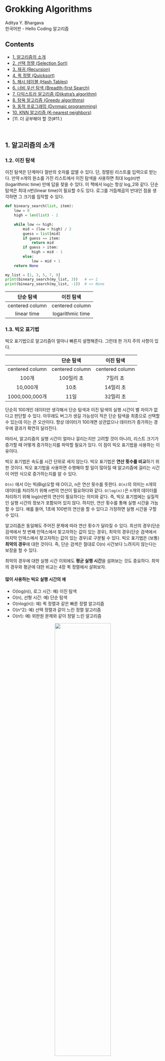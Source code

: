 # Grokking Algorithms

Aditya Y. Bhargava <br>
한국어판 - Hello Coding 알고리즘 <br>

## Contents

* [1. 알고리즘의 소개](#1.)
* [2. 선택 정렬 (Selection Sort)](#2.)
* [3. 재귀 (Recursion)](#3.)
* [4. 퀵 정렬 (Quicksort)](#4.)
* [5. 해시 테이블 (Hash Tables)](#5.)
* [6. 너비 우선 탐색 (Breadth-first Search)](#6.)
* [7. 다익스트라 알고리즘 (Dijkstra’s algorithm)](#7.)
* [8. 탐욕 알고리즘 (Greedy algorithms)](#8.)
* [9. 동적 프로그래밍 (Dynmaic programming)](#9.)
* [10. KNN 알고리즘 (K-nearest neighbors)](#10.)
* [11. 더 공부해야 할 것(#11.)


<br>
<div id='1.'/>

## 1. 알고리즘의 소개

### 1.2. 이진 탐색

이진 탐색은 단계마다 절반의 숫자를 없앨 수 있다. 단, 정렬된 리스트를 입력으로 받는다. 만약 n개의 원소를 가진 리스트에서 이진 탐색을 사용하면 최대 log(n)번(logarithmic time) 만에 답을 찾을 수 있다. 이 책에서 log는 항상 log_2와 같다. 단순 탐색은 최대 n번(linear time)이 필요할 수도 있다. 로그를 거듭제곱의 반대인 점을 생각하면 그 크기를 짐작할 수 있다. 

```python
def bineary_search(list, item):
    low = 0
	high = len(list) - 1
	
	while low <= high:
	    mid = (low + high) / 2
		guess = list[mid]
		if guess == item:
		    return mid
		if guess > item:
		    high = mid - 1
		else:
		    low = mid + 1
	return None
	
my_list = [1, 3, 5, 7, 9]
print(bineary_search(my_list, 3)) 	# => 1
print(bineary_search(my_list, -1))	# => None
```

| 단순 탐색          | 이진 탐색          |
| :---------------:| :--------------:|
| centered column  | centered column |
| linear time      | logarithmic time|



### 1.3. 빅오 표기법

빅오 표기법으로 알고리즘이 얼마나 빠른지 설명해준다. 그런데 한 가지 주의 사항이 있다.

|                  | 단순 탐색          | 이진 탐색          |
| :---------------:| :---------------:| :--------------:|
| centered column  | centered column | centered column |
| 100개      		| 100밀리 초 | 7밀리 초 |
| 10,000개      		| 10초 | 14밀리 초 |
| 1000,000,000개      | 11일 | 32밀리 초 |

단순히 100개인 데이터만 생각해서 단순 탐색과 이진 탐색의 실행 시간이 별 차이가 없다고 판단할 수 있다. 아무래도 버그가 생길 가능성이 적은 단순 탐색을 최종으로 선택할 수 있는데 이는 큰 오산이다. 항상 데이터가 100개면 상관없으나 데이터가 증가하는 경우에 결과가 확연히 달라진다.

따라서, 알고리즘의 실행 시간이 얼마나 걸리는지만 고려할 것이 아니라, 리스트 크기가 증가할 때 어떻게 증가하는지를 파악할 필요가 있다. 이 점이 빅오 표기법을 사용하는 이유이다.

빅오 표기법은 속도를 시간 단위로 세지 않는다. 빅오 표기법은 **연산 횟수를 비교**하기 위한 것이다. 빅오 표기법을 사용하면 수행해야 할 일이 많아질 때 알고리즘에 걸리는 시간이 어떤 식으로 증가하는지를 알 수 있다.

`O(n)` 에서 O는 빅(Big)오할 때 O이고, n은 연산 횟수를 뜻한다. `O(n)`의 의미는 n개의 데이터를 처리하기 위해 n번의 연산이 필요하다와 같다. `O(log(n))`은 n개의 데이터를 처리하기 위해 log(n)번의 연산이 필요하다는 의미와 같다. 즉, 빅오 표기법에는 실질적인 실행 시간의 정보가 포함되어 있지 않다. 하지만, 연산 횟수를 통해 실행 시간을 가늠할 수 있다. 예를 들어, 1초에 100번의 연산을 할 수 있다고 가정하면 실행 시간을 구할 수 있다.

알고리즘은 동일해도 주어진 문제에 따라 연산 횟수가 달라질 수 있다. 최선의 경우(단순 검색에서 첫 번째 인덱스에서 찾고자하는 값이 있는 경우), 최악의 경우(단순 검색에서 마지막 인덱스에서 찾고자하는 값이 있는 경우)로 구분될 수 있다. 빅오 표기법은 (보통) **최악의 경우**에 대한 것이다. 즉, 단순 검색은 절대로 O(n) 시간보다 느려지지 않는다는 보장을 할 수 있다.

최악의 경우에 대한 실행 시간 이외에도 **평균 실행 시간**을 설펴보는 것도 중요하다. 최악의 경우와 평균에 대한 비교는 4장 퀵 정렬에서 살펴보자.


#### 많이 사용하는 빅오 실행 시간의 예

* O(log(n)), 로그 시간:	예) 이진 탐색
* O(n), 선형 시간:		예) 단순 탐색
* O(nlog(n)):		예) 퀵 정렬과 같은 빠른 정렬 알고리즘
* O(n^2):		예) 선택 정렬과 같이 느린 정렬 알고리즘
* O(n!):		예) 외판원 문제와 같이 정말 느린 알고리즘

<p align="center"><img src="https://github.com/gritmind/my-review-notes/blob/master/code/book/grokking-algorithms/images/1_1.PNG" width="60%" height="60%"></p>

#### 빅오 표기법 정리

* 알고리즘의 속도는 시간이 아니라 연산 횟수가 어떻게 증가하는지로 측정한다.
* 이렇게 하면 입력 데이터의 크기가 늘어날 때 알고리즘의 실행 속도가 얼마나 증가하는지 알 수 있다.
* 알고리즘의 실행 시간은 빅오 표기법으로 나타낸다.
* O(log(n))은 O(n)보다 빠르고, 찾으려는 리스트의 원소의 개수가 증가하면 상대적으로 더 빨라진다.

#### (참고) 외판원 문제 (traveling salesperson problem)

모든 도시를 방문해서 물건을 팔아야되는 외판원이 있다. 주어진 도시에서 이동 거리가 가장 짧은 경로는 어떻게 구할 수 있을까? 이 문제를 푸는 한 가지 방법은 도시를 방문하는 모든 경로를 살펴보는 것이다. 그 다음 전체 거리를 더해서 가장 짧은 경로를 택하면 된다. 문제는 연산의 수가 무시무시하게 증가한다.

| 도시          | 연산          |
| :---------------:| :--------------:|
| centered column  | centered column |
| 6      | 720 |
| 7      | 5040 |
| 8     | 40320 |
| ...     | ... |
| 15    | 1307674368000 |
| ...     | ... |
| 30    | 265252859812191058636308480000000 |

만약 n개의 도시가 있다면 n!번의 연산이 필요하다. 즉, O(n!)이다. 아주 안 좋은 방법인데, 다른 알고리즘이 없다. 이 문제는 컴퓨터 과학에서 아직 풀지 못한 문제 중 하나이다. 우리가 할 수 있는 방법은 대략적인 답을 얻는 것밖에 없다(10장 참고. 이진 탐색 트리 참고).

### 1장 정리

* 이진 탐색은 단순 탐색보다 아주 빠르다.
* O(log(n))은 O(n)보다 빠르다. 리스트의 원소의 개수가 증가하면 상대적으로 더 빨라진다.
* 알고리즘의 속도는 시간으로 측정하지 않는다.
* 알고리즘의 시간은 어떻게 증가하는가로 측정한다.
* 알고리즘의 시간은 빅오 표기법으로 나타낸다. 

### 1장 연습문제

알파벳 A로 시작하는 사람들의 전화번호를 탐색하는 실행 시간의 빅오 표기법은? O(n/26)이 아니라 O(n)이 된다. 4장 빅오 표기법 상수 참조.




<div id='2.'/>

## 2. 선택 정렬 (Selection Sort)

### 2.2. 배열과 연결 리스트

여러 개의 항목을 목록으로 메모리에 저장하고 싶다고 하자. 메모리 공간의 특징은 할당 가능한 영역이 듬성듬성 구멍이 뚫린 것처럼 흩어져 있다는 점이다. 배열은 항상 **연이은 공간**이 필요하므로 해당 리스트 크기만큼 비어있는 자리를 찾아야 한다. 찾는 시간을 줄이기 위해 큰 영역을 미리 할당해놓는 방법이 있는데, 만약 추가할 일이 생기지 않는다면 메모리를 쓸데없이 낭비한 셈이 된다. 

연결 리스트(Linked List)를 사용하면 원소를 메모리의 **어느 곳에나** 둘 수 있다. 연결 리스트를 사용하면 원소를 추가하는 일이 쉽다. 그냥 메모리의 아무 곳에나 원소를 넣고, 그 주소를 바로 앞의 원소에 저장해 놓으면 된다. 즉, 연결 리스트를 사용하면 원소를 옮길 일이 없다. 

연결 리스트의 문제는.. 리스트에서 마지막 원소를 보고 싶다면 바로 읽을 수 없다. 왜냐하면 주소를 바로 알 수 없기 때문이다(연결 리스트에서는 원소가 이웃하고 있지 않아서 몇 번째 원소가 어디에 있는지 바로 계산할 수 없다). 만약 모든 원소의 값을 한 번에 읽어야 한다면 연결 리스트가 좋지만, 특정한 원소만 알고 싶다면 연결 리스트는 최악이다.

배열(array)은 모든 원소의 주소를 다 알고 있다. 따라서 배열 안의 어떤 원소든 바로 찾을 수 있기 때문에 임의의 원소의 값을 읽는데 최고다.

|                  | 배열          | 리스트          |
| :---------------:| :---------------:| :--------------:|
| centered column  | centered column | centered column |
| 읽기      		| O(1) | O(n) |
| 쓰기      		| O(n) | O(1) |

왜 배열에 원소를 삽입하는데 O(n) 시간이 들까? 빅오 표기법의 기준은 최악의 경우다. 배열의 가장 앞부분에 원소를 삽입했을 때를 생각해보자. 리스트는 왜 O(1)일까? 가운데까지 찾아가는데 걸리는 시간이 O(n)이 아닌가? 여기서는 이미 찾아갔다고 가정한다. 순수하게 쓰기(삽입) 연산만 보면 O(1)이 맞다. 삭제도 똑같다. (cf. [stackoverflow](https://stackoverflow.com/questions/840648/why-is-inserting-in-the-middle-of-a-linked-list-o1))

#### 리스트의 가운데에 삽입하기

원소를 배열이나 리스트의 중앙에 삽입한다면 배열과 리스트 중 어느 것이 나을까? 리스트는 이전 원소가 무엇을 가리키느지 바꾸기만 하면 되므로 리스트에 삽입하는 것이 훨씬 쉽다. 하지만 배열에서는 다음에 오는 모든 원소의 위치를 바꾸어야 한다. 만약 공간이 부족하면 모든 원소를 새로운 장소로 복사해야 한다. 

#### 삭제하기

삭제의 경우에도 이전 원소가 가리키는 위치만 바꾸면 되기에 리스트가 더 낫다. 배열에서는 원소 하나만 삭제하고 싶을 때도 모든 것을 다 옮겨야 한다. 삽입할 때와 달리 삭제할 때는 실패하는 경우가 없다(삽입할 때는 가끔 메모리에 남아 있는 공간이 없어서 실패할 수도 있다). 하지만 원소를 삭제하는 것은 언제나 할 수 있다. 

|                  | 배열          | 리스트          |
| :---------------:| :---------------:| :--------------:|
| centered column  | centered column | centered column |
| 읽기      		| O(1) | O(n) |
| 쓰기      		| O(n) | O(1) |
| 삭제      		| O(n) | O(1) |

경우에 따라 다르지만, 임의의 원소에 접근하는 것이 가능하기 때문에 배열이 리스트보다 더 많이 쓰인다. 자료에 접근하는 방식에는 임의 접근(random access)과 순차 접근(sequential access)이라는 두 가지 방식이 있다. 배열에서는 임의 접근이 가능하기에 배열의 읽기 속도가 빠르다.

### 2.3. 선택 정렬 (Selection Sort)

나의 뮤직 플레이어 목록에서 가장 많이 들은 노래부터 가장 적게 들은 노래 순서로 정렬하여 가장 좋아하는 노래의 순위를 알고 싶다면 어떻게 해야 할까?

한 가지 (심플한) 방법은 리스트의 모든 항목을 살펴보고 가장 많이 연주된 가수를 찾아 새로운 리스트에 기록하는 것이다. 이런식으로 반복하면 정렬된 목록을 얻을 수 있다.

매번 실행할 때마다 n, n-1, n-2, ... 2, 1개의 항목을 점검해야 한다. 평균적으로 1/2 x n개의 항목을 점검해야 한다. 이러한 실행을 n번 해야 한다. 그렇다면 빅오는 O(n x 1/2 x n)이지만 상수항은 무시하여 O(n x n)이 된다.

선택 정렬은 깔끔한 알고리즘이지만 빠르지 않다. 퀵 정렬은 O(n x log(n)) 시간밖에 걸리지 않는 더 빠른 알고리즘이다.

```python
def findSmallest(arr):
    smallest = arr[0]
	smallest_index = 0
	for i in range(1, len(arr)):
	    if arr[i] < smallest:
		    smallest = arr[i]
			smallest_index = i
	return smallest_index
	
def selectionSort(arr):
    newArr = []
	for i in range(len(arr)):
	    smallest = findSmallest(arr)
		newArr.append(arr.pop(smallest))
	return newArr
	
print(selectionSort([5, 3, 6, 2, 10]))
```

### 2.4. 2장 정리

* 배열을 쓰면 모든 항목은 이웃하는 위치에 저장된다.
* 리스트를 쓰면 모든 항목이 흩어지지만, 각 항목은 다음 항목의 주소를 저장하고 있다.
* 배열은 읽기가 빠르다.
* 연결 리스트는 삽입과 삭제가 빠르다.
* 배열의 모든 원소는 같은 자료형이어야 한다.

### 2장 연습문제

큐를 구현하는 데 배열보다 연결 리스트를 사용하는 것이 좋다. 큐는 임의의 위치를 읽거나 검색할 필요가 없으므로 배열보다 연결 리스트가 훨씬 더 좋다.

페이스북이 사용자 이름 목록을 가지고 있다고 하자. 특정 사용자 이름을 검색하기 위해 이진 탐색을 사용한다고 가정하자. 이진 탐색을 하기 위해서는 임의 접근이 가능해야 한다. 이 경우에는 연결리스트보다 배열이 좋다. 이진 탐색을 하기 떄문에 리스트는 정렬되어 있어야 함을 잊지 말자.

페이스북에는 새로운 사용자 등록도 자주 발생한다. 이 경우에서는 배열이 좋지 않다. 

페이스북은 실제로 사용자 정보를 저장하기 위해 배열이나 연결 리스트를 사용하지 않는다. 다음과 같은 복합 자료구조를 생각해보자. 알파벳 하나하나를 지칭하는 26개의 칸이 있는 배열이 있다. 각각의 칸은 각자 다른 연결 리스트를 가리키고 있다. 

<p align="center"><img src="https://github.com/gritmind/my-review-notes/blob/master/code/book/grokking-algorithms/images/2_1.PNG" width="60%" height="60%"></p>

이러한 복합 자료구조는 검색의 경우에는 배열보다 느리고 연결 리스트보다는 빠르다. 삽입의 경우에는 배열보다는 빠르고 연결 리스트와는 같은 시간이 걸린다. 즉, 배열보다는 검색 시간 측면에서만 느리고 연결 리스트보다는 모든 면에서 좋거나 최소한 같다.

이 책의 뒷부분에서는 해시 테이블이라고 하는 또 다른 복합 자료구조를 이야기할 것이다. 이 자료구조는 간단한 자료구조로부터 어떻게 복잡한 형태의 자료구조를 만들어 나가는지에 대한 아이디어를 줄 수 있다.

페이스북은 실제로 여러 가지 다른 데이터베이스를 사용하고, 각각의 데이터베이스 내부에서는 해시 테이블이나 B-트리와 같은 다양한 자료구조를 쓸 것이다. 배열과 연결 리스트는 이러한 복잡한 자료구조를 만드는 기초가 된다.



<div id='3.'/>

## 3. 재귀 (Recursion)

재귀(recursion)는 여러 가지 알고리즘에 쓰이는 코딩 테크닉으로 이 책의 나머지 장을 이해하기 위한 기초가 된다. 하나의 문제를 기본 단계와 재귀 단계로 나누는 방법을 배운다. 분할 정복(divide-and-conquer) 전략은 이런 간단한 개념을 사용하여 어려운 문제를 푸는 방법이다.

### 3.2. 재귀

큰 상자 속에 작은 상자들이 있고, 그 작은 상들 안에는 더 작은 상자들이 있다. 열쇠는 그 상자 속 어딘가에 있다. 열쇠를 찾기 위한 알고리즘은 무엇일까?

```python
# 방법 1 - while 반복문
def look_for_key(main_box):
    pile = main_box.make_a_pile_to_look_through()
	while pile is not empty:
	    box = pile.grab_a_box():
		for item in box:
		    if item.is_a_box():
			    pile.append(item)
			elif item.is_a_key():
			    print("열쇠를 찾았어요!")

# 방법 2 - 재귀
def look_for_key(box):
    for item in box:
	    if item.is_a_box():
		    look_for_key(item)
		elif item.is_a_key():
		    print("열쇠를 찾았어요!")
```

두 가지 방법 모두 같은 일을 하지만, 두 번째 방법이 더 명확하다. 재귀는 풀이를 더 명확하게 만들어 준다. 재귀를 쓴다고 성능이 더 나아지지는 않는다. 사실 반복문이 더 성능이 좋은 경우가 많다. 

"프로그램에 반복문을 사용하면 프로그램의 성능을 향상시킬 수 있지만, 재귀를 사용하면 프로그래머의 능력을 향상시킬 수 있다." - 스택 오버플로우: 레이 캐드웰

상황에 따라 적절한 방법을 골라 사용하자. 대부분의 중요한 알고리즘들이 재귀를 사용하므로 개념을 잘 이해하는 것이 중요하다.

### 3.3. 기본 단계와 재귀 단계

재귀 함수는 자기 자신을 호출하기 때문에 실수로 무한 반복을 하는 함수를 만들기 쉽다. 재귀 함수를 만들 때는 언제 재귀를 멈출지 알려줘야 한다. 그래서 모든 재귀 함수는 기본 단계(base case)와 재귀 단계(recursive case)라는 두 부분으로 나누어져 있다. 

재귀 단계는 함수가 자기 자신을 호출하는 부분이다. 기본 단계는 함수가 자기 자신을 다시 호출하지 않는 경우, 즉 무한 반복으로 빠져들지 않게 하는 부분이다. 

```python
def countdown(i):
    print(i)
	if i <= 1:	# 기본 단계
	    return
	else:	# 재귀 단계
	    countdown(i-1)
```

### 3.4. 스택

호출 스택은 프로그램에서 중요한 개념이지만 재귀를 사용할 때 더욱 중요하다. 컴퓨터는 호출 스택이라고 불리는 스택(stack)을 사용한다. 여러 개의 함수를 호출하면서 함수에 사용되는 변수를 저장하는 스택을 호출 스택(call stack)이라고 한다. 

스택을 사용하면 확인해야 할 상자 더미를 여러분이 일일이 추적하지 않아도 되므로 편리하다. 그렇지만 편리한만큼 대가를 치러야 한다. 모든 정보를 저장해야 하므로 메모리를 많이 소비한다. 함수 호출을 할 때마다 메모리를 사용하게 된다.

많은 메모리 소비를 방지하기 위한 방법으로
* 재귀 대신 반복문을 써서 코드를 다시 작성한다.
* 꼬리 재귀(tail recursion)라는 방법을 사용한다. 이는 고급 재귀 방법으로 모든 프로그래밍 언어에서 지원하는 것은 아니다.


### 3장 정리

* 재귀는 함수가 스스로를 호출하는 것이다.
* 모든 재귀 함수는 기본 단계와 재귀 단계라는 두 부분으로 나누어져 있다.
* 스택에는 푸시(push)와 팝(pop)이라는 두 가지 연산이 있다.
* 모든 함수 호출은 호출 스택을 사용한다.
* 호출 스택은 너무 커져서 메모리를 엄청나게 소비할 수도 있다.

### 3장 연습문제

재귀 함수가 무한 실행하면 스택에는 어떤 일이 발생할까? 스택에 할당할 수 있는 공간이 제한되어 있기 때문에 이 공간을 모두 사용하면 스택 오버플로우 오류가 발생하며 종료된다. 



<div id='4.'/>

## 4. 퀵 정렬 (Quicksort)

분할 정복(divide-and-conquer) 전략에 대해 알아보자. 가끔씩 여러분이 공부한 어떤 알고리즘으로도 풀 수 없는 문제를 만날 수 있다. 이런 문제를 풀기 위해서는 다양한 기술을 통해 해결 방법을 알아내야 한다. 분할 정복 전략은 여러분이 배우게 될 첫 번째 범용 기술(general technique)이다. 분할 정복 전략은 문제에 바로 적용할 수 있는 단순한 알고리즘이 아니고 문제를 풀기 위한 방법론에 가깝다.

퀵 정렬은 실무에 자주 사용되는 명쾌한 정렬 알고리즘 중 하나이다. 퀵 정렬은 분할 정복 전략을 사용한다.

### 4.1. 분할 정복

문제 해결 방법 중에서 가장 유명한 재귀적 기술인 분할 정복(divide-and-conquer) 전략에 대해 살펴보자.

한 가지 유형의 문제만 풀 수 있다면 그 알고리즘은 유용하다고 할 수 없다. 분할 정복 전략은 문제를 푸는 새로운 사고 방식을 제시한다. 여러분의 문제 해결 도구 상자에 새로운 도구를 넣게 되는거다. 새로운 문제에 부딪혀도 당황하지 말고 분할 정복 전략으로 문제를 풀 수 있는지 고민하자.

**토지 분할 문제**
여러분이 농부이고 1680m x 640m 크기의 농장을 가지고 있다하자. 이 농장을 똑같이 생긴 정사각형 토지들로 나누고 싶다. 어떻게 똑같은 크기의 가장 큰 정사각형으로 나눌 수 있을까? 재귀적 알고리즘인 분할 정복 전략을 활용하자. 다음과 같은 두 단계를 가진다.

1. 기본 단계를 해결한다. 이 부분은 가능한 한 간단한 문제이어야만 한다. (기본 단계)
2. 문제가 기본 단계가 될 때까지 나누거나 작게 만든다. (재귀 단계)

재귀 단계에서 분할 정복 전략이 활약할 타이밍이다. 분할 정복 전략에 따르면 재귀 함수 호출을 할 때마다 문제를 작게 나누어야 한다. 여기에서는 문제를 어떻게 나눌까? 조건에 맞는 가장 큰 상자를 알아내는 것부터 시작한다. 

한 변의 길이가 640m인 두 개의 정사각형 토지를 만들 수 있지만, 아직 나누지 못한 토지가 남게 된다. 이제 이 문제를 푸는 핵심 아이디어가 등장한다. 남은 토지를 나눌 때도 똑같은 방법을 사용하면 된다. 즉, 원래는 1680m x 640m 크기를 가진 농장의 토지를 나누는 문제로 시작했지만, 이제 더 작은 640m x 400m 크기의 농장의 토지를 나누는 새로운 문제를 푸는 것이다.

문제가 1680m x 640m -> 640m x 400m -> 400m x 240m -> 240m x 160m -> 160m x 80m 으로 바뀐다. 원래의 농장을 나눌 수 있는 가장 큰 정사각형의 크기는 80m x 80m이 된다.

**숫자들의 합 문제**

주어진 배열에 있는 숫자들을 모두 더하여 합계를 구하는 문제를 반복문을 사용하지 않고 재귀 함수를 사용해서 합계를 구해보자.

* 기본 단계를 찾는다. 가장 간단한 배열은 무엇일까?
* 재귀 함수 호출을 할 때마다 호출 대상이 되는 배열의 크기가 점점 감소해야 한다.

<p align="center"><img src="https://github.com/gritmind/my-review-notes/blob/master/code/book/grokking-algorithms/images/4_1.PNG" width="60%" height="60%"></p>

재귀에서는 상태를 추적한다는 점을 명심하자. 

배열을 포함하는 재귀 함수를 만들 떄, 기본 단계는 보통 빈 배열이나 원소가 하나뿐인 배열이 된다. 만약 문제를 풀다 막히면 이 방법을 사용하자.


**(TIP)함수형 프로그래밍**

반복문으로 풀 수 있는데 왜 재귀적으로 해야 하나? 함수형 프로그래밍을 살짝 맛본 것이다. 하스켈과 같은 함수형 프로그래밍 언어에는 반복문이란 것이 없다. 그러니 무조건 이렇게 재귀 함수를 사용해야 한다. 예를 들어, 하스켈 언어로 합계 함수는 다음과 같다.

```
sum [] = 0 					# 기본 단계
sum (x:xs) = x + (sum xs)	# 재귀 단계
```

### 4.2. 퀵 정렬

퀵 정렬(quicksort)은 선택 정렬보다 훨씬 빠르고 실제로도 자주 사용된다. 퀵 정렬은 분할 정복 전략을 가진다. 

기본 단계로는 정렬할 필요가 없는 배열, 즉 비어있거나 원소가 하나인 배열인 상태다. 주어진 배열을 기본 단계가 될 때까지 나눠야 한다. 퀵 정렬에서는 기준 원소(pivot)를 고르고, 모든 원소를 기준 원소보다 작은 원소와 큰 원소로 분류한다. 이것을 분할(partitioning)이라고 한다. 분할된 하위 배열(sub-array)에 대해서도 퀵 정렬을 호출한다. 이렇게 재귀적으로 호출하면 된다. 각 하위 배열들이 정렬되면 합쳐서 전체 배열을 정렬한다. 

<p align="center"><img src="https://github.com/gritmind/my-review-notes/blob/master/code/book/grokking-algorithms/images/4_2.PNG" width="60%" height="60%"></p>

```python
def quicksort(array):
    if len(array) < 2:	# 기본 단계: 원소의 개수가 0이나 1이면 이미 정렬되어 있는 상태
	    return array
	else:	# 재귀 단계
	    pivot = array[0]	# 첫 번째 원소를 임의로 pivot이라 설정
		less = [i for i in array[1:] if i <= pivot]
		greater = [i for i in array[1:] if i > pivot]
		return quicksort(less) + [pivot] + quicksort(greater)
		
print(quicksort([10, 5, 2, 3]))
```

**(TIP)귀납적 증명**

방금 귀납적 증명을 살짝 맛보았다. 귀납적 증명은 알고리즘이 제대로 동작하는지 증명하는 방법 중 하나이다. 귀납적 증명에도 기본 단계(base case)와 귀납 단계(inductive case)라는 두 가지 단계가 필요하다.

기본 단계에서는 알고리즘이 가장 기본적인 경우, 즉 배열의 크기가 0이나 1인 경우에 대해 알고리즘이 동작한다는 것을 보여준다. 귀납 단계에서는 퀵 정렬이 크기가 1인 배열에 대해 동작하면 크기가 2인 배열에 대해서도 동작한다는 것을 보여준다. 3인 배열도 마찬가지로 보여준다. 이렇게 모든 크기의 배열에 대해 퀵 정렬이 동작한다고 말할 수 있다.

귀납적 증명은 흥미로운 주제일 뿐 아니라 분할 정복 전략과 함께 사용되기도 한다.


### 4.3. 빅오 표기법 복습

퀵 정렬은 여러분이 선택한 기준 원소에 따라 처리 속도가 달라진다는 특징이 있다. 먼저 일반적인 빅오 실행 시간 유형을 다시 보자.

<p align="center"><img src="https://github.com/gritmind/my-review-notes/blob/master/code/book/grokking-algorithms/images/4_3.PNG" width="60%" height="80%"></p>

위의 추정치는 1초에 10회의 연산을 할 수 있는 느린 컴퓨터를 기준으로 하였다.

퀵 정렬의 실행 시간은 최악의 경우에는 O(n^2)이 될 수도 있다. 선택 정렬만큼 느린 것이다. 하지만 이것은 어디까지나 최악의 경우를 말한 것이고, 평균적인 경우에는 O(nlog(n)) 실행 시간을 가진다.

* 여기에서 최악의 경우와 일반적인 경우란 무엇을 뜻하나?
* 만약 퀵 정렬이 평균적으로 O(nlog(n))이라면 병합 정렬은 항상 O(nlog(n))인가? 그럼 왜 병합 정렬이 훨씬 빠른데 왜 쓰지 않는 것일까?

**병합 정렬과 퀵 정렬 비교**

리스트에 있는 모든 원소를 출력하는 간단한 함수가 있다고 하자.

```python

def print_items(list):
    for item in list:
	    print(item)
		
from time import sleep
def print_item2(list):
    for item in list:
	    sleep(1)
		print(item)
```

두 함수 모두 리스트를 한 번만 훑어보기 때문에 똑같이 O(n) 실행 시간을 가진다. 실제로는 print_items가 1초 동안 기다리지 않으므로 훨씬 빠르다. 

```
c x n
```

c는 알고리즘이 소비하는 어떤 특정한 시간으로 이를 상수(constant)라고 부른다. 

이진 탐색과 단숨 탐색을 예를 들어보자. 두 알고리즘 모두 다음과 같은 상수를 가진다고 하자. 

* 단순 탐색 - 10밀리초 x n
* 이진 탐색 - 1초 x log(n)

얼핏보면 단순 탐색이 훨씬 빠르게 보일수도 있다. 하지만, 40억 개의 원소를 가진 리스트를 탐색한다고 하자.

* 단순 탐색 - 10밀리초 x 40억 개 = 463초
* 이진 탐색 - 1초 x 32 = 32초

이진 탐색이 훨씬 빠르다. 즉, 상수는 전혀 문제가 되지 않는다.

가끔은 상수 때문에 차이가 발생하기도 한다. 퀵 정렬과 병합 정령이 그 예이다. 퀵 정렬이 병합 정렬보다 더 작은 상수를 가진다. 그래서 실행 시간이 O(nlog(n))으로 동일하다면 퀵 정렬이 더 빠르다. 그리고 퀵 정렬을 사용할 때 최악의 경우보다는 일반적인 경우가 훨씬 많이 발생하기 때문에 현실에서는 퀵 정렬이 더 빠르다.

**평균적인 경우와 최악의 경우 비교**

퀵 정렬의 성능은 여러분이 선택한 기준 원소에 크게 의존한다. 

만약 첫 번째 원소를 항상 기준 원소로 선택한다고 하고, 이미 정렬되어 있는 배열에 퀵 정렬을 호출해보자. 배열을 절반으로 나누지 않고 진행한다. 두 개의 하위 배열 중 하나는 항상 빈 배열이다. 그래서 호출 스택이 아주 길어진다. (배열 길이가 1024이라면 호출 스택의 전체 높이도 1024이다) 이 경우는 퀵 정렬의 최악의 경우를 나타내는 시나리오이다. 스택의 크기가 O(n)이다. (기준 원소를 임의로 첫 번째 원소로 정하지 않는 이상 이러한 시나리오는 발생하지 않지 않나?)

이번에는 정 가운데 있는 원소를 항상 기준 원소로 선택한다고 가정하자. 매번 배열을 절반으로 나누기 때문에 재귀적 호출을 많이 할 필요가 없다. 기본 단계에 더 빨리 도달하기 때문에 호출 스택이 짧아진다. (배열 길이가 1024이라면 호출 스택의 전체 높이는 10이다) 이 경우는 퀵 정렬의 최선의 경우를 나타내는 시나리오이다. 스택의 크기가 O(log(n))이다.

이제 스택의 각 단계를 살펴보자. 기준 원소로 원소 하나를 선택하면 나머지 원소들은 두 개의 하위 배열로 나누어진다. 이렇게 나누기 위해서는 1024개의 원소를 모두 기준 원소와 비교해야 한다. 이 작업에는 O(n) 실행 시간이 걸린다. 배열을 다르게 분할한다고 해도 여전히 매번 O(n)개의 원소를 모두 비교해야 하는 것은 마찬가지이다.

최악의 경우 호출 스택의 높이는 O(n)이고, 각각의 단계는 O(n) 시간이 걸리기 때문에 전체 알고리즘은 O(n) x O(n) = O(n^2) 시간이 걸린다. 최선의 경우는 O(log(n)) x O(n) = O(n x log(n)) 시간이 걸린다.

퀵 정렬에서는 일반적인 경우에도 최선의 경우와 같은 실행 속도를 가진다. 만약 기준 원소를 전체 배열에서 무작위로 선택한다면 퀵 정렬은 평균적으로 O(nlog(n)) 실행 시간을 가진다. 퀵 정렬은 가장 빠른 정렬 방법 중의 하나이고, 분할 정복의 좋은 예이다.

### 4장 정리

* 분할 정복은 문제를 더 작은 조각으로 나누어 푼다. 만약 리스트에 분할 정복을 적용한다면 기본 단계는 원소가 없는 빈 배열이거나 하나의 원소만 가진 배열이 된다.
* 퀵 정렬을 구현하려면 기준 원소를 무작위로 선택한다. 퀵 정렬의 평균적인 실행 시간은 O(log(n))이다.
* 빅오 표기법에서 가끔씩 상수가 중요해질 때도 있다. 퀵 정렬이 병합 정렬보다 빠른 이유도 상수 때문이다.
* 단순 탐색과 이진 탐색을 비교할 때는 상수항이 전혀 문제가 되지 않는다. 왜냐하면 리스트가 길어지면 O(log(n))이 O(n)보다 훨씬 빨라진다.

### 4장 연습문제

재귀 함수에 익숙해지기.

```python
# 리스트의 sum을 하는 재귀 함수
def sum(list):
    if list == []:
	    return 0
	return list[0] + sum(list[1:])

# 리스트에 포함된 원소의 숫자를 세는 재귀 함수
def count(list):
    if list == []:
	    return 0
	return 1 + count(list[1:])
	
# 리스트에서 가장 큰 수를 찾는 재귀 함수
def max(list):
    if len(list) == 2:
	    return list[0] if list[0] > list[1] else list[1]
	sub_max = max(list[1:])
	return list[0] if list[0] > sub_max else sub_max
```

이진 탐색 역시 분할 정복 전략이다. 이진 탐색의 기본 단계는 원소가 하나뿐인 배열이다. 만약 이 배열에서 원소를 찾으려면 바로 찾을 수 있다. 그렇지 않으면 배열에 없는 것이다. 이진 탐색의 재귀 단계에서는 배열을 2등분하고 하나씩 이진 탐색을 실행한다.

빅오 표기법의 중요한 포인트는 특정 연산 실행 시간이 아니라 접근하는 데이터 개수이다. 어떤 연산에 대해 신경을 쓸 것이 아니라 데이터가 증가할 때 연산은 어떻게 될 지를 신경써야 한다.


<div id='5.'/>

## 5. 해시 테이블 (Hash Tables)

### 5.1. 해시 함수의 소개

여러분이 식료품 가게에서 일을 하고 있다고 하자. 손님이 물건을 사러 오면 모든 물건의 가격이 적혀 있는 가격 장부(price book)에서 가격을 찾아봐야 한다. 만약 가격 장부가 알파벳 순서로 정렬되어 있지 않다면 단순 탐색(O(n))으로 모든 항목을 하나씩 확인해야 한다. 정렬되어 있다면 이진 탐색으로 O(log(n)) 시간이 소요된다. 밀려드는 손님을 대응하기 위해서 이진 탐색도 느리다. 해결책은 모든 장부를 외우고 있어야 한다. 해시 함수(hash function)를 통해 이를 실현할 수 있다.

|가격 장부에 있는 항목의 수| 단순 탐색 O(n)       | 이진 탐색 O(log(n))        | 해시 함수 O(1)        |
|:---------------:|:---------------:|:--------------:|:--------------:|
| centered column  | centered column | centered column | centered column |
| 100      		| 10초 | 1초 | 즉시 |
| 1000      		| 1.6분 | 1초 | 즉시 |
| 10000     		| 16.6분 | 2초 | 즉시 |

### 5.2. 해시 함수

해시 함수는 문자열(string)을 받아서 숫자를 반환하는 함수이다. 기술 용어로 말하면 문자열에 대해 숫자를 할당(mapping)한다. 해시 함수는 다음과 같은 요건을 갖추어야 한다.

* 해시 함수에는 일관성이 있어야 한다.
* 다른 단어가 들어가면 다른 숫자가 나와야 한다.

배열을 활용해서 해시 테이블(hash table)을 구성해보자 (해시 테이블이 일종의 자료구조이다). 매핑된 숫자를 배열의 인덱스라고 간주하자. 그리고 해당 인덱스 위치에 가격을 저장하자. 예를 들어, 'avocado'의 경우 해시 출력값이 3이라고 하면, 배열의 3번째 원소에 'avocado'의 가격을 저장한다. 이렇게 구성하면 탐색을 전혀 할 필요가 없어진다(해시 테이블의 장점).

* 해시 함수는 같은 이름에 대해서는 항상 같은 인덱스를 할당한다. 
* 해시 함수는 다른 문자열에 대해서는 다른 인덱스를 할당한다.
* 해시 함수는 배열의 크기를 알고 있어야 하며 유효한 인덱스만 반환해야 한다.

배열과 리스트는 직접 메모리를 할당하지만, 해시 테이블은 해시 함수를 사용해서 더 총명하게 어디에 원소를 저장할지 결정한다. 해시 테이블은 해시 맵(hash maps), 맵(maps), 딕셔너리(dictionaries), 연관 배열(associative arrays)이라는 이름으로도 알려져 있다. 

```python
book = dict()
book['apple'] = 0.67
book['milk'] = 1.49
book['avocado'] = 1.49
print(book)
>>>
{'avocado': 1.49, 'apple':0.67, 'milk':1.49}
```

해시 테이블은 키(key)와 값(value)을 가진다. book이라는 해시 테이블에서 상품 이름은 키가 되고, 가격은 값이 된다. 해시 테이블은 키에 대해 값을 할당한다.

### 5.3. 해시 테이블을 사용하는 예

**해시 테이블로 조회하기**

해시 테이블은 다음과 같은 일을 하고자 할 때 좋다.
* 어떤 것을 다른 것과 연관시키고자 할 때
* 무언가를 찾아보고자 할 때

```python
phone_book = dict()
phone_book['jenny'] = 8675309
phone_book['emergency'] = 911
print(phone_book['jenny'])
>>>
8675309
```

해시 테이블은 어떤 항목과 다른 항목 간의 관계를 쉽게 모형화한다.

해시 테이블은 더 큰 규모의 조회에서도 사용된다. 어떤 웹 사이트에 접속하든 그 주소는 모두 IP 주소로 번역되어야 한다. 이런 과정을 DNS 확인(DNS resolution) 작업이라고 한다. 해시 테이블은 이 기능을 제공하는 방법 중의 하나이다.

```python
dns_resolution = dict()
dns_resolution['google'] = '74.125.239.133'
dns_resolution['facebook'] = '173.252.120.6'

```

**중복된 항목을 방지하기**

대통령 선거를 한다고 하자. 한 사람당 하나의 투표만 할 수 있다. 투표하러 올 때마다 이미 투표했는지 확인하기 위해 아주 긴 목록(i.e. 5천만 길이)을 뒤져봐야 한다. 만약 투표한 사람의 이름을 리스트에 저장한다면 리스트 전체에 대해 산순 탐색을 반복해야 하기 떄문에 정말 느려질 것이다. 하지만, 해시 테이블에 저장하면 이름이 있는지, 없는지 순간적으로 알려준다. 따라서 중복을 확인하는 것도 해시 테이블이 훨씬 빠르다.

```python
voted = dict()
def check_voter(name):
    if voted.get(name):
	    print("돌려 보내세요!")
    else:
        voted[name] = True
        print("투표하게 하세요.")		
```

**해시 테이블을 캐시로 사용하기**

웹 사이트를 개발할 때 캐싱(caching)이 적합하다. 페이스북에 방문해서 페이스북 서버에 요청한다고 하자. 로그인을 하지 않았다면 모든 사용자에게 동일하게 로그인 페이지밖에 보이지 않는다. 페이스북은 똑같은 내용을 반복하도록 요청받는다. 이 경우 해당 내용을 그냥 외워서 사용자에게 보여주는 것이 좋다. 이것이 캐싱이다. 캐싱은 작업 속도를 올리는 일반적인 방법이다. 모든 대형 웹 사이트는 캐싱을 사용한다. 그리고 그 자료는 바로 해시 테이블에 저장된다.

페이스북은 홈페이지만 캐싱하는 것이 아니라 회사 소개, 회사 연락처, 사용 약관 등 많은 것을 캐싱하고 있다. 그래서 페이지 URL에 해당 페이지의 자료를 할당한다. 여러분이 페이스북을 방문할 때마다 서버는 먼저 해시 테이블에 저장된 페이지가 있는지 확인한다. 없으면 그제서야 서버에서 작업을 시작한다.

```python
cache = dict()
def get_page(url):
    if cache.get(url):
	    return cache[url]	# 캐싱된 자료를 전송
    else:
        data = get_data_from_server(url)
        cache[url] = data	# 캐시에 처음으로 자료를 저장
        return data
```

캐시에 URL이 없을 때만 서버가 작업을 한다. 또 자료를 반환하기 전에는 캐시에 저장한다. 다음에 누군가가 이 URL을 요청하면 서버에 작업을 시키는 대신에 캐싱한 자료를 꺼내서 보내줄 수 있다.

**해시 테이블의 장점**

* 어떤 것과 다른 것 사이의 관계를 모형화할 수 있다.
* 중복을 막을 수 있다.
* 서버에게 작업을 시키지 않고 자료를 캐싱할 수 있다.


### 5.4. 충돌

해시 테이블의 성능을 이해하기 위해 충돌을 알아보자. 이전에 해시 함수는 서로 다른 키를 배열의 서로 다른 위치에 할당한다고 하였다. 하지만, 정확하게 이렇게 할 수 있는 해시 함수를 만드는 것은 거의 불가능하다. 

예를 들어, 26 길이의 배열이 있다고 하자. 정말 간단한 해시 함수는 첫 글자에 따라 공간을 할당하는 것이다. 'Apples'를 해시 테이블에 넣으면 첫 공간이 할당된다. 문제는 'Avocados'를 해시에 넣고 싶으면 첫 번째 공간을 다시 할당해야 한다. 첫 번째 공간은 이미 'Apples'가 차지하고 있기에 이런 것을 **충돌(collision)**이라고 한다. 두 개의 키가 같은 공간에 할당되는 것이다. 덮어씌우게 될 것이다.

<p align="center"><img src="https://github.com/gritmind/my-review-notes/blob/master/code/book/grokking-algorithms/images/5_1.PNG" width="60%" height="80%"></p>

충돌을 해결하기 위한 방법은 여러 가지가 있다. 가장 간단한 방법은 같은 공간에 여러 개의 키를 연결 리스트로 만들어 넣는 것이다. 문제는 아이템이 많아질 경우 찾는 시간이 길어진다는 점이다. 만약 거의 대부분의 아이템이 'A'로 시작한다면, 전체 해시 테이블이 한 공간만 빼고 모두 비어있게 된다. 그 한 공간에는 거대한 연결 리스트가 있게 된다. 이건 그냥 모든 항목을 연결 리스트에 넣은 것이나 마찬가지다. 결국 해시 테이블이 느려지게 된다.

<p align="center"><img src="https://github.com/gritmind/my-review-notes/blob/master/code/book/grokking-algorithms/images/5_2.PNG" width="60%" height="80%"></p>

여기에서 두 가지 교훈을 얻을 수 있다.
* 해시 함수는 정말 중요하다. 방금 전의 해시 함수는 모든 키를 하나의 공간에 할당했다. 이상적으로는 해시 함수는 키를 해시 테이블 전체에 고르게 할당해야 한다.
* 만약 연결 리스트가 길어지면 해시 테이블의 속도도 느려진다. 하지만 좋은 해시 함수가 있다면 그런 일은 발생하지 않는다.

좋은 해시 함수는 충돌을 최소화한다. 

### 5.5. 성능

평균적인 경우에 해시 테이블은 모든 항목에 대해 O(1) 시간이 걸린다. O(1)은 상수 시간(constant time)이라고 불린다. 상수 시간은 순간적이라는 뜻이 아니라 해시 테이블의 크기에 상관없이 항상 똑같은 시간이 걸린다는 의미이다. 즉, 배열이 아무리 크든 작든 상관없이 원소 하나를 꺼내는 데 걸리는 시간은 동일하다. 

|                  | 평균적인 경우          | 최악의 경우          |
| :---------------:| :---------------:| :--------------:|
| centered column  | centered column | centered column |
| 탐색      		| O(1) | O(n) |
| 삽입      		| O(1) | O(n) |
| 삭제      		| O(1) | O(n) |

하지만 최악의 경우에 해시 테이블은 모든 항목에 대해 O(n) 시간, 즉 선형 시간이 걸린다. 정말 느리다. 배열, 연결 리스트와 비교해보자.

<p align="center"><img src="https://github.com/gritmind/my-review-notes/blob/master/code/book/grokking-algorithms/images/5_3.PNG" width="60%" height="80%"></p>

평균적인 경우, 해시 테이블은 배열과 연결 리스트, 양쪽 세계의 좋은 점만 가진다. 하지만 최악의 경우에는 해시 테이블이 가장 느리다. 따라서 해시 테이블에서는 최악의 상황이 발생하지 않도록 하는 것이 중요하다. 그렇게 하려면 충돌을 피해야 한다. 충돌을 피하기 위해서 다음과 같은 것이 필요하다.

* 낮은 사용률
* 좋은 해시 함수

**사용률**

해시 테이블의 사용률(load factor)는 다음과 같이 계산한다. 해시 테이블은 저장을 위해 배열을 사용한다. 배열에서 이미 값이 차지하고 있는 공간의 수를 센다.

`해시 테이블에 있는 항목의 수 / 해시 테이블에 있는 (총) 공간의 수`

예를 들어, [,1,0,] 의 경우 사용률은 2/5이다. [,20,]은 1/3이다. 만약 100개의 물건을 50 길이의 배열에 할당한다면? 사용률이 2가 된다. 사용률이 1보다 크다는 것은 배열에 공간의 수보다 항목의 수가 많다는 뜻이다. 사용률이 커지기 시작하면 해시 테이블의 공간을 추가해야 한다. 이것을 **리사이징(resizing)**이라고 한다. 사용률이 낮을수록 충돌이 적게 일어나고, 해시 테이블의 성능도 좋아진다. 보통은 사용률이 0.7보다 커지면 리사이징한다.

라사이징은 엄청 비싼 작업이므로 자주 하는 것은 좋지 않다. 하지만 해시 테이블은 리사이징을 해도 평균적으로 O(1) 시간이 걸린다.

**좋은 해시 함수란**

좋은 해시 함수란 배열에 값을 고루 분포시키는 함수이다. 나쁜 해시 함수는 값들이 뭉쳐져 있어서 충돌이 자주 발생한다. 좋은 해시 함수의 예로 SHA 함수가 있다.


### 5장 정리

해시 테이블은 속도가 빠르고 자료를 여러 가지로 모형화할 수 있기에 아주 강력한 자료 구조이다.

* 해시 테이블은 해시 함수와 배열을 결합해서 만든다.
* 충돌은 나쁘다. 충돌을 줄이는 해시 함수가 있어야 한다.
* 해시 테이블은 정말 빠른 탐색, 삽입, 삭제 속도를 가진다.
* 해시 테이블은 어떤 항목과 다른 항목의 관계를 모형화하는 데 좋다.
* 사용률이 0.7보다 커지면 해시 테이블은 리사이징할 때이다.
* 해시 테이블은 (웹 서버 등에서) 데이터를 캐싱하는 데도 사용된다.
* 해시 테이블은 중복을 잡아내는 데도 뛰어나다.


<div id='6.'/>

## 6. 너비 우선 탐색 (Breadth-first Search)

### 6.2. 그래프의 소개

새로운 추상 자료구조인 그래프(graph)를 사용하여 네트워크를 모형화하는 방법을 배운다. 첫 번째 그래프 알고리즘을 살펴보자. 바로 너비 우선 탐색(BFS; Breadth-First Search)이라고 불리는 알고리즘이다. 너비 우선 탐색을 사용하면 두 항목 간의 최단 경로를 찾을 수 있다. 이 최단 경로라는 말은 여러 가지를 의미할 수 있다. 

* 체커 게임에서 가장 적은 수로 승리할 수 있는 방법을 계산하는 인공지능
* 맞춤법 검사기(실제 단어에서 가장 적은 개수의 글자를 고쳐서 올바른 단어를 만드는 방법)
* 여러분의 네트워크에서 가장 가까운 의사 선생님 찾기

그래프 알고리즘은 필자가 알고 있는 가장 유용한 알고리즘 중 하나이다. 이 장에서 배우는 알고리즘들은 몇 번이고 반복해서 적용할 수 있다.

여러분은 샌프란시스코에 있고, 트윈 픽스에서 금문교까지 가고 싶다고 하자. 버스로 가지만 최대한 적게 갈아 타고 싶다. 이런 종류의 문제를 최단 경로 문제(shortest-path problem)라고 한다. 최단 경로, 즉 가장 짧은 것을 찾아야 한다. 이렇게 최단 경로 문제를 푸는 알고리즘을 너비 우선 탐색이라고 한다. 

트윈 픽스에서 금문교까지 가는 최단 경로를 찾으려면 다음과 같은 절차가 필요하다.
* 문제를 그래프로 모형화한다.
* 너비 우선 탐색으로 문제를 푼다.

그래프란 무엇인가? 그래프는 정점(node)과 간선(edge)으로 이뤄진다. 정점은 여러 개의 다른 정점과 바로 이어질 수 있다. 이렇게 바로 이어진 정점을 이웃(neighbor)이라고 한다. 그래프는 항목들이 서로 어떻게 연결되어 있는지를 모형화하는 방법이다.

### 6.3. 너비 우선 탐색

앞에서 배운 이진 탐색이라고 하는 탐색 알고리즘을 살펴보았다. 너비 우선 탐색은 그래프를 대상으로 하는 다른 종류의 탐색 알고리즘이다. (이진 탐색은 배열을 대상으로 하는 탐색 알고리즘) 너비 우선 탐색은 다음과 같은 두 가지 종류의 질문에 대답하는 데 도움디 된다.

* Q1. 정점 A에서 정점 B까지 가는 경로가 존재하는가? (여러분의 네트워크에 망고 판매상이 있는가?)
* Q2. 정점 A에서 정점 B로 가는 최단 경로는 무엇인가? (누가 가장 가까운 망고 판매상인가?)

여러분이 망고 농장의 주인이라고 하자. 망고를 팔아 줄 수 있는 판매상을 찾고 있다. 여러분의 페이스북 친구 중에 망고 판매상이 있나? 확인하려면 페이스북의 친구 목록을 살펴보면 된다. 여러분의 친구 중에 망고 판매상이 없다면, 여러분의 친구의 친구를 찾아보면 된다. 친구의 친구, 이런 식으로 망고 판매상이 도달할 때까지 전체 네트워크를 탐색하면 된다.

<p align="center"><img src="https://github.com/gritmind/my-review-notes/blob/master/code/book/grokking-algorithms/images/6_1.PNG" width="60%" height="80%"></p>

**최단 경로 찾기**

가장 가까운 망고 판매상을 찾을 수 있나? 친구는 1촌, 친구의 친구는 2촌 관계이다. 만약 1촌 관계인 망고 판매상이 없을 경우에만 2촌 관계를 탐색한다. 너비 우선 탐색이 하는 일이 바로 이것이다. 

<p align="center"><img src="https://github.com/gritmind/my-review-notes/blob/master/code/book/grokking-algorithms/images/6_2.PNG" width="60%" height="80%"></p>

또 다른 방법은 탐색 목록에 2촌 관계를 추가하기 전에 1촌 관계부터 모두 추가하는 것이다. 목록을 위에서부터 차례대로 망고 판매상이 있는지 확인한다면, 1촌 관계에 있는 망고 판매상을 2촌 관계에 있는 망고 판매상보다 먼저 찾을 수 있다. 너비 우선 탐색은 단순히 A에서 B로 가는 경로를 찾는 것이 아니라 최단 경로를 찾을 수 있다.

이 방법은 목록에 추가한 순서대로 사람을 찾을 때만 가능하다. 이를 위해 큐(queue) 또는 대기열이라고 불리는 자료구조를 사용한다. 

**큐**

큐는 큐 안의 원소에 임의로 접근할 수 없다는 점에서 스택과 비슷하다. 큐에는 삽입(enqueue)과 제거(dequeue)라고 하는 두 가지 연산이 있다. 큐는 탐색 목록에도 쓸 수 있다. 큐를 사용하면 목록에 먼저 추가된 사람들을 먼저 꺼내서 탐색한다. 그래서 큐를 선입 선출(FIFO; First In First Out) 자료구조라고도 한다. 반대로 스택은 후입 선출(LIFO; Last In First Out) 자료구조이다.

### 6.4. 그래프의 구현

그래프는 몇 개의 정점으로 이루어져 있다. 각각의 정점은 이웃하는 정점과 연결된다. '여러분->밥'과 같은 관계를 어떻게 표현할까? 관계를 표시하는 자료구조가 무엇이 있을까? 바로 해시 테이블이다. 해시 테이블을 사용하면 키에 값을 할당할 수 있다. 이 경우에는 어떤 정점에 이웃하는 정점을 할당한다. 다음과 같은 큰 그래프를 파이썬 코드로 나타내보자.

<p align="center"><img src="https://github.com/gritmind/my-review-notes/blob/master/code/book/grokking-algorithms/images/6_3.PNG" width="60%" height="80%"></p>

```python
graph = {}
graph["you"] = ["alice", "bob", "claire"]
graph["bob"] = ["anuj", "peggy"]
graph["alice"] = ["peggy"]
graph["claire"] = ["thom", "jonny"]
graph["anuj"] = []
graph["peggy"] = []
graph["thom"] = []
graph["jonny"] = []
```

위 그림과 같이 화살표가 있는 그래프를 방향 그래프(directed graph)라고 한다. 관계에는 방향성이 있다. ANUJ는 BOB의 이웃이지만, BOB은 ANUJ의 이웃이 아니다. 무방향 그래프(undirected graph)는 화살표(방향성)를 가지지 않기 때문에 이어진 두 정점은 서로 이웃이 된다. 

### 6.5. 알고리즘의 구현

정리하자면 알고리즘이 구현되는 방식은 다음과 같다. 

<p align="center"><img src="https://github.com/gritmind/my-review-notes/blob/master/code/book/grokking-algorithms/images/6_4.PNG" width="60%" height="80%"></p>

너비 우선 탐색의 코드는 다음과 같다.

```python
from collections import deque

def person_is_seller(name):
    # 좀 더 의미있는 함수로 바꿀 필요가 있음
    return name[-1] == 'm'

def search(name):

    search_queue = deque()	# 새로운 큐를 생성
	search_queue += graph[name]	# 모든 이웃을 탐색 큐에 추가
	searched = []	# 이 배열은 이미 확인한 사람을 추적하기 위한 것
	
	while search_queue:
	    person = search_queue.popleft()	# 큐의 첫 번째 사람을 꺼냄
		if not person in searched:	# 이전에 확인하지 않은 사람만 확인
		    if person_is_seller(person):	# 망고 판매상인지 확인
			    print(person + " is a mango seller!")
				return True
			else:
			    search_queue += graph[person]
				searched.append(person)	# 이 사람을 확인한 것으로 표시
    return False	# 망고 판매상이 아무도 없다는 의미
		
search("you")
```

망고 판매상인지 여부는 한 사람당 한 번만 확인하면 된다. 두 번 이상하면 컴퓨터 자원 낭비가 된다. 만약 탐색 큐에 어떤 두 사람이 반복해서 들어가면 무한 반복에 빠지게 된다. 이렇기 때문에 이미 확인한 사람인지 확실히 해두어야 한다.

**실행 시간**

망고 판매상을 찾기 위해 여러분의 네트워크 전체를 탐색한다는 것은 모든 정점을 따라서 움직인다는 뜻이다. 따라서 실행 시간은 최소한 O(간선의 개수)가 된다. 간선을 통해 친구를 찾아 나서기 때문에 여기서 정점의 개수가 아닌 점을 확인하자. 

그리고 탐색할 사람을 저장하는 큐가 있어야 한다. 큐에 사람을 추가하는 데는 상수 시간, 즉 O(1)이 걸린다. 모든 사람에 대해 이것을 적용하면 총 O(사람의수) 시간이 걸린다. 

따라서 너비 우선 탐색은 O(사람의 수 + 간선의 수)가 되고 보통 O(V+E)라고 표기한다. (V: 정점의 수, E: 간선의 수)

### 6장 정리

* 너비 우선 탐색은 A에서 B로 가는 경로가 있는지 알려준다
* 만약 경로가 존재한다면 최단 경로도 찾아준다
* 만약 X까지의 최단 경로를 찾는 문제가 있다면 그 문제를 그래프로 모형화하자. 그리고 너비 우선 탐색으로 문제를 풀자.
* 방향 그래프는 화살표를 가지며, 화살표 방향으로 관계를 가진다. (ex. rama -> adit: rama가 adit에게 돈을 빚지고 있다는 뜻)
* 무방향 그래프는 화살표가 없고, 둘 간의 상호 관계를 나타낸다. (ex. ross-rachel: ross와 rachel이 서로 데이터 했다는 뜻)
* 큐는 선입선출, 스택은 후입선출
* 탐색 목록에 추가된 순서대로 사람을 확인해야 한다. 그래서 탐색 목록은 큐가 되어야 한다. 그렇지 않으면 최단 경로를 구할 수 없다.
* 누군가를 확인한 다음에는 두 번 다시 확인하지 않도록 해야 한다. 그렇지 않으면 무한 반복이 될 수 있다.

### 6장 연습 문제

다음 그래프에 대해 올바른 목록을 만들어보자.

<p align="center"><img src="https://github.com/gritmind/my-review-notes/blob/master/code/book/grokking-algorithms/images/6_5.PNG" width="60%" height="80%"></p>

['기상', '운동', '샤워', '양치질', '옷입기', '점심 도시락 싸기', '아침 식사']

이 목록은 어떤 의미에서는 정렬이 되어 있다고 할 수 있다. 만약 작업 A가 작업 B에 의존한다면 목록에서 작업 A가 작업 B보다 나중에 와야 한다. 이런 것을 위상 정렬(topological sort)이라고 하며, 그래프에서 정렬된 리스트를 만드는 방법의 하나이다. 할 일의 순서가 있는 계획표를 위상 정렬로 표현할 수 있다.

다음은 여러분의 가계도이다. 이것도 정점(사람)과 간선이 있으니까 그래프이다. 간선은 각 정점의 부모를 가리킨다. 모든 간선은 아래로 내려간다. 가계도에서 거꾸로 가는 선이 있을 수 없다. 이런 것을 트리(tree)라고 한다. 트리는 거꾸로 가는 간선이 없는 특별한 종류의 그래프이다. 트리는 항상 그래프이지만 그래프는 트리가 아닐 수도 있다.

<p align="center"><img src="https://github.com/gritmind/my-review-notes/blob/master/code/book/grokking-algorithms/images/6_6.PNG" width="60%" height="80%"></p>



<div id='7.'/>
## 7. 다익스트라 알고리즘 (Dijkstra’s algorithm)

그래프의 간선에 가중치를 준 가중 그래프(weighted graph)를 알아보자. 가중 그래프에서 X까지의 최단 경로를 구하는 다익스트라 알고리즘(Dijkstra's algorithm)을 알아보자. 

그래프에 싸이클(cycle)이 있는 경우에는 다익스트라 알고리즘을 사용할 수 없다. 싸이클을 지나갈 때마다 가중치가 늘어나기 때문에 싸이클을 지나면 최단 경로를 얻을 수 없다. 싸이클은 사실 무방향 그래프와 같다. 무방향 그래프에서는 각 정점에 사이클을 더할 수 있다. 다익스트라 알고리즘은 방향성 비순환 그래프(DAG; Directed Acyclic Graph) 또는 사이클을 가진 경우에는 가중치가 양수일 때만 적용된다.

다음 그림을 참조하자. 가중 그래프는 다익스트라 알고리즘을, 균일 그래프는 너비 우선 탐색을 사용한다.

<p align="center"><img src="https://github.com/gritmind/my-review-notes/blob/master/code/book/grokking-algorithms/images/7_2.PNG" width="60%" height="80%"></p>

### 7.2. 알고리즘의 구현

다음 그래프에서 다익스트라 알고리즘이 어떻게 동작하는지 알아보자. 각 구간은 분 단위로 표시한 이동 시간이다. 다익스트라를 사용해서 최단 시간 경로를 구해보자.

<p align="center"><img src="https://github.com/gritmind/my-review-notes/blob/master/code/book/grokking-algorithms/images/7_1.PNG" width="60%" height="80%"></p>

다익스트라 알고리즘은 4단계로 구성된다.

* 가장 가격이 싼 정점을 찾는다. 가장 가격이 싼 정점이란 도달하는 데 시간이 가장 적게 걸리는 정점이다.
* 이 정점의 이웃 정점들의 가격을 조사한다. 현재의 가격보다 더 싼 경로가 있는지 확인하고, 있으면 가격을 수정한다.
* 그래프 상의 모든 정점에 대해 이러한 일을 반복한다.
* 최종 경로를 계산한다.

1단계 - 출발점 정점 기준

| 정점 | 정점까지 걸리는 시간 |
| :---------------:| :---------------:|
| centered column  | centered column |
| A      		| 6 |
| B      		| 2 |
| 도착점      		| 무한대 |

2단계 - B 정점 기준 (A 정점보다 싼 가격이므로 선택)

| 정점 | 정점까지 걸리는 시간 |
| :---------------:| :---------------:|
| centered column  | centered column |
| A      		| 6 -> 5 |
| B      		| 2 |
| 도착점      		| 무한대 -> 7 |

3단계 - A 정점 기준

| 정점 | 정점까지 걸리는 시간 |
| :---------------:| :---------------:|
| centered column  | centered column |
| A      		| 6 -> 5 |
| B      		| 2 |
| 도착점      		| 무한대 -> 7 -> 6 |

위 예제에서는 최종 경로를 계산하는 마지막 단계는 포함하고 있지 않다. 단지 정점을 돌아다니며 가격만 조사하고 있다. 이런식으로 알고리즘이 흘러간다는 사실만 알아두자.

### 7.4. 다익스트라 알고리즘을 사용한 물물 교환

라마는 악보를 팔아서 피아노를 구하고 싶어한다. 다음은 에이미와의 거래를 그래프로 표현한 것이다. 라마가 바꿀 수 있는 물건들은 정점을 나타냈다. 간선의 가중치는 물건을 바꾸는 데 드는 돈이다. 라마는 돈을 가장 적게 쓰면서 악보를 피아노와 바꾸려면 어떤 경로를 선택해야 하는지 알고 싶어 한다.

<p align="center"><img src="https://github.com/gritmind/my-review-notes/blob/master/code/book/grokking-algorithms/images/7_3.PNG" width="60%" height="80%"></p> 

시작하기에 앞서 각 정점에 대한 가격표를 만든다. 여기에 추가적으로 최종 경로 계산에 필요한 부모 정점도 만든다. 최종 경로를 구하기 위해서 정점, 가격뿐만 아니라 정점의 부모도 기록한다. 

1단계(초기 상태) - 악보(출발점) 정점 기준

| 부모 | 정점 | 가격 |
| :---------------: | :---------------: | :---------------: |
| centered column  | centered column | centered column |
| 악보 | LP | 5 |
| 악보 | 포스터 | 0 |
| -  | 기타  | 무한대 |
| -  | 드럼  | 무한대 |
| -  | 피아노 | 무한대 |

2단계 - 포스터 정점 기준 (LP보다 더 싼 가격이므로)

| 부모 | 정점 | 가격 |
| :---------------: | :---------------: | :---------------: |
| centered column  | centered column | centered column |
| 악보 | LP | 5 |
| 악보 | 포스터 | 0 |
| 포스터  | 기타  | 30 |
| 포스터  | 드럼  | 35 |
| -  | 피아노 | 무한대 |

3단계 - LP 정점 기준 (주의: BFS처럼 1단계씩 나아가야하므로 포스터 다음엔 LP이다)

| 부모 | 정점 | 가격 |
| :---------------: | :---------------: | :---------------: |
| centered column  | centered column | centered column |
| 악보 | LP | 5 |
| 악보 | 포스터 | 0 |
| LP  | 기타  | 20 |
| LP  | 드럼  | 25 |
| -  | 피아노 | 무한대 |

항상 가격이 싼 기준으로 업데이트된다. 

4단계 - 베이스기타 정점 기준 

| 부모 | 정점 | 가격 |
| :---------------: | :---------------: | :---------------: |
| centered column  | centered column | centered column |
| 악보 | LP | 5 |
| 악보 | 포스터 | 0 |
| LP  | 기타  | 20 |
| LP  | 드럼  | 25 |
| 베이스기타  | 피아노 | 40 |

5단계 - 드럼 정점 기준

| 부모 | 정점 | 가격 |
| :---------------: | :---------------: | :---------------: |
| centered column  | centered column | centered column |
| 악보 | LP | 5 |
| 악보 | 포스터 | 0 |
| LP  | 기타  | 20 |
| LP  | 드럼  | 25 |
| 드럼  | 피아노 | 35 |

5단계가 최종 결과이다. 피아노를 교환할 수 있는 가장 싼 가격은 35이다. 여기서 부모 정점을 하나씩 찾아서 가보면, '악보-LP-기타-드럼-피아노'인 경로를 가질 수 있는 것을 알 수 있다. 

이 예제를 통해 최단 경로라는 것이 반드시 거리를 최소화하는 것이 아니라는 것을 확인하자. 여기선 가중치가 있기 때문이다. 

### 7.5. 간선의 가중치가 음수인 경우

간선의 가중치가 음수인 경우는, 한 단계씩 나아갈 때 가격표의 일관성을 유지할 수 없다. 일단 어떤 정점을 처리하면 그 정점에 도달하는 더 싼 경로는 존재하지 않아야 하는데, 음수 가중치가 있으면 더 싼 경로가 발견되기도 한다. 따라서, 음의 가중치가 있는 경우 다익스트라 알고리즘을 사용할 수 없다. 만약, 음의 가중치를 가진 그래프에서 최단 경로를 찾고 싶다면 벨만-포드 알고리즘(Bellman-Ford algorithm)을 사용하면 된다.

### 7.6. 구현

다익스트라 알고리즘을 코드로 어떻게 구현할 지 다음 그래프를 예제로 살펴보자.

<p align="center"><img src="https://github.com/gritmind/my-review-notes/blob/master/code/book/grokking-algorithms/images/7_4.PNG" width="60%" height="80%"></p> 

이 예제를 코딩하려면 3개의 해시 테이블이 필요하다.

<p align="center"><img src="https://github.com/gritmind/my-review-notes/blob/master/code/book/grokking-algorithms/images/7_5.PNG" width="60%" height="80%"></p> 

알고리즘을 실행하면서 가격 해시 테이블과 부모 해시 테이블을 갱신하게 된다.

다음은 그래프를 표현하는 해시 테이블이다.

```python
graph["start"] = {}
graph["start"]["a"] = 6
graph["start"]["b"] = 2

graph["a"] = {}
graph["a"]["fin"] = 1

graph["b"] = {}
graph["b"]["a"] = 3
graph["b"]["fin"] = 5

graph["fin"] = {}
```

다음은 가격을 저장하는 해시 테이블이다.

```python
infinity = float("inf")
costs = {}
costs["a"] = 6
costs["b"] = 2
costs["fin"] = infinity
```

부모를 위한 해시 테이블은 다음과 같습니다.

```python
parents = {}
parents["a"] = "start"
parents["b"] = "start"
parents["fin"] = None
```

마지막으로 각 정점은 한 번씩만 처리해야 하므로 이미 처리한 정점을 추적하기 위한 배열입니다.

```python
processed = []
```

모든 준비를 마쳤다. 이제 알고리즘을 살펴보자.

<p align="center"><img src="https://github.com/gritmind/my-review-notes/blob/master/code/book/grokking-algorithms/images/7_6.PNG" width="60%" height="80%"></p> 

```python
def find_lowest_cost_node(costs): 
    # 입력이 costs(가격 해시 테이블)인 점을 확인. 
	# costs는 그래프 모형이 반영되고, (처음에 그래프의 엣지 방향에 따라 가격 해시 테이블 초기값이 달라짐)
	# 현재 state(출발 정점)가 반영되었다. (costs가 업데이트된 state마다 다르게 적용된다. costs가 항상 같진 않다. 매번 바뀐다)
    
	lowest_cost = float("inf")
	lowest_cost_node = None
	
	for node in costs: # 모든 정점을 확인
	    cost = costs[node]
		if cost < lowest_cost and node not in processed: # 아직 처리하지 않은 정점 중 더 싼 것이 있으면
		    lowest_cost = cost # 새로운 최저 정점으로 설정
			lowest_cost_node = node
    return lowest_cost_node


node = find_lowest_cost_node(costs) # 아직 처리하지 않은 가장 싼 정점을 찾는다.
# 출발선에서 가장 싼 정점 찾기. 왜냐? 위에 가격 해시 테이블 초기값이 출발선이기 때문이다.

while node is not None: # 모든 정점을 처리하면 반복문을 종료한다.
    cost = costs[node]
	neighbors = graph[node]
	
	for n in neighbors.keys(): # 모든 이웃에 대해 반복한다.
        new_cost = cost + neighbors[n]
		if costs[n] > new_cost: # 만약 현재 n 정점이 지나는 것이 가격이 더 싸다면
		    # 이렇게 한 단계 나아가면서 더 좋은 정보를 업데이트하는 것이 다익스트라 철학!
		    costs[n] = new_cost # 가격표를 업데이트!
			parents[n] = node # 부모 테이블을 업데이트!
			
    processed.append(node) # 정점을 처리한 사실을 기록
    node = find_lowest_cost_node(costs) # 다음으로 처리할 정점을 찾아서 반복
```

처리 순서는, B 정점 -> A 정점 -> FIN 정점이 된다. 각 정점마다 while 루프 내부의 로직을 처리한다. 처리할 때마다 모든 정점까지 가장 싼 가격과 부모 정점을 해시 테이블에 업데이트한다. 모든 정점을 다 처리하면 알고리즘이 끝난다. 자동으로 가격 해시 테이블과 부모 해시 테이블을 보면 정답을 찾을 수 있다.

### 7장 내용 정리

* 너비 우선 탐색은 가중치가 없는 균일 그래프에서 최단 경로를 계산하는 데 사용된다.
* 다익스트라 알고리즘은 가중 그래프에서 최단 거리를 계산하는 데 사용된다.
* 다익스트라 알고리즘은 모든 가중치가 양수일 때만 정상적으로 동작한다.
* 만약 가중치가 음수이면 벨만-포드 알고리즘을 사용한다.


<div id='8.'/>
## 8. 탐욕 알고리즘 (Greedy algorithms)

불가능한 문제, 즉 빠른 알고리즘 해법이 존재하지 않는 NP-완전 문제를 다루는 법을 배운다. 빠른 알고리즘을 찾느라 시간을 낭비하지 않도록 문제 해결이 불가능한지 아닌지 파악하는 방법을 공부한다. NP-완전 문제에 대한 간략한 해법을 빨리 구할 수 있는 근사 알고리즘도 배운다. 아주 간단한 문제 해결 기법 중 하나인 탐욕 알고리즘(greedy algorithm)을 공부한다.

### 8.1. 수업 시간표 짜기 문제 (The classroom scheduling problem)

여러분이 학교에서 되도록 많은 수업을 듣고 싶어 한다고 가정해보자. 여러분이 신청할 수 있는 과목의 목록은 다음과 같다. 어떤 과목들을 신청해야 가장 많은 수업을 들을 수 있을까?

<p align="center"><img src="https://github.com/gritmind/my-review-notes/blob/master/code/book/grokking-algorithms/images/8_1.PNG" width="60%" height="80%"></p> 

이를 해결하는 알고리즘은 매우 쉽다.

1. 가장 빨리 끝나는 과목을 고른다. 이 과목이 처음으로 신청해야 할 과목이다.
2. 첫 번째 과목이 끝난 후에 시작하는 과목을 고르는데, 마찬가지로 가장 빨리 끝나는 과목을 고른다. 이 과목이 두 번째로 신청해야 할 과목이다. 이런 식으로 반복한다.

결과적으로 미술, 수학, 음악 이 세 과목이 여러분이 신청해야 할 과목이 된다.

많은 사람이 이 알고리즘이 의심스러울 만큼 너무 간단해 보인다고 말한다. 하지만 간단하다는 것, 그것이 바로 탐욕 알고리즘(greedy algorithm)의 장점이다. 탐욕 알고리즘은 간단하다. 각각의 단계에서 최적의 수를 찾아내면 된다. 이 경우에는 과목 중에서 가장 빨리 끝나는 수업을 선택하는 것이 목표이다. 기술적 용어로 말하자면 각 단계에서 **국소 최적해(locally optimal solution)**를 찾음으로써 최종적으로는 전역 최적해(globally optimal solution)를 구하게 된다고 한다. 이 간단한 알고리즘으로 수업 시간표 짜기 문제(classroom scheduling problem)의 최적해를 구할 수 있다. 물론, 탐욕 알고리즘이 항상 성공하는 것은 아니다. 하지만 간단해서 구현하기 좋다.

### 8.2. 배낭 채우기 문제 (The knapsack problem)

여러분이 탐욕스러운 도둑이고 훔친 물건을 넣어 둘 배낭이 있다. 그 배낭에는 총 35파운드의 무게까지만 담을 수 있다. 여러분은 배낭에 넣을 물건의 가격의 합을 최대한 크게 하고자 한다. 여러분이 훔칠 수 있는 물건은 스테레오(30파운드, 3000$), 노트북(20파운드, 2000$), 기타(15파운드, 1500$)가 있다.

어떤 알고리즘을 써야 할까? 탐욕(greedy) 알고리즘을 사용하면 다음처럼 간단해 진다.

1. 가방에 들어갈 수 있는 것 중에서 가장 비싼 물건을 고른다.
2. 그 다음으로 가방에 들어갈 수 있는 물건 중에 가장 비싼 것을 고른다. 이 일을 반복한다.

하지만 이번에는 알고리즘이 제대로 동작하지 않는다. 스테레오 vs (노트북 + 기타)

분명히 탐욕 알고리즘은 올바른 답을 내놓지 못했다. 하지만 정답에 상당히 가까운 답이기도 하다. 여러분이 진짜 도둑이라면 완벽한 답 같은 것을 신경쓰지 않을 것이다. 그냥 "정답에 상당히 가까운" 답이기만 해도 충분할 것이다.

가끔은 완벽한 게 오히려 해가 될 수도 있다. 때로는 여러분에게 필요한 것이 완벽한 정답보다는 꽤 괜찮은 정도로만 문제를 풀어도 되는 알고리즘일 때가 있다. 이런 경우에 탐욕 알고리즘이 빛난다. 왜냐하면 구현이 간단하면서도 보통은 정답에 상당히 가까운 답을 주기 때문이다.

### 8.3. 집합 커버링 문제 (The set-covering problem)

여러분이 라디오 쇼를 시작했다고 하자. 미국 50개의 주에 있는 모든 사람에게 이 라디오 쇼를 들려주고 싶다. 그런데 하나의 방송국을 통해 청취할 수 있는 지역(커버(cover)하는 지역)이 한정되어 있기 때문에 전국에 흩어져 있는 몇 개의 라디오 방송국들을 방문해서 라디오 쇼를 진행할 예정이다. 전국의 모든 사람들이 최소한 한 번은 쇼를 들을 수 있도록 하려면 어떤 방송국을 방문해야 할지 계산해야 한다. 또, 방송국을 방문하여 한 번 쇼를 하는데 돈이 들기 때문에 최대한 적은 수의 방송국을 돌아야 한다. 

다음과 같이 각 방송국마다 커버할 수 있는 지역이 서로 다르고 겹치는 지역이 있을 수도 있다.

<p align="center"><img src="https://github.com/gritmind/my-review-notes/blob/master/code/book/grokking-algorithms/images/8_2.PNG" width="60%" height="80%"></p> 

50개 주 전체를 커버하는 가장 적은 수의 방송국의 집합은 어떻게 구해야 할까?

1. 가능한 모든 방속국의 부분 집합을 나열한다. 이를 멱집합(power set)이라고 한다. 가능한 부분 집합의 수는 2^n개이다.
2. 이 부분 집합 중에 50개 주 전체를 커버할 수 있으면서 가장 원소의 수가 적은 부분 집합을 고른다.

문제는 모두 가능한 부분 집합을 계산하는 데 시간이 많이 걸린다는 것이다. 부분 집합의 수가 2^n이기 때문에 O(2^n) 시간이 걸린다. 방송국의 수가 늘어나면 전체 실행 시간이 급격히 증가한다. 예를 들어, 초당 10개의 부분 집합을 확인할 수 있다고 가정하면 전체 실행 시간은 다음과 같다.

| 방송국의 수 | 전체 실행 시간 |
| :---------------: | :---------------: |
| centered column  | centered column |
| 5 | 3.2초 |
| 10 | 102.4초 |
| 32  | 13.6년 |
| 100  | 4 x 10^21 년  |

이 문제를 해결하는 충분히 빠른 속도를 가진 알고리즘은 존재하지 않는다. 그럼 어떻게 해야 하나?

**근사 알고리즘**

이때는 탐욕 알고리즘을 사용하면 된다. 다음과 같은 탐욕 알고리즘은 정답과 거의 비슷한 답을 유추한다. (탐욕 알고리즘을 근사 알고리즘이라보면 된다)

1. 아직 방송하지 않은 지역 중 가장 많은 지역에 방송할 수 있는 방송국을 고른다. 이미 방송되고 있는 지역이 일부 포함되어 있어도 상관없다.
2. 모든 주에 방송이 될 때까지 선택을 반복한다.

이것을 근사 알고리즘(approximation algorithm)이라고 한다. 정확한 답을 계산하는 데 시간이 너무 많이 걸린다면 근사 알고리즘을 사용할 수 있다. 근사 알고리즘의 성능은 다음 두 가지로 판단한다.

* 얼마나 빠른가
* 최적해에 얼마나 가까운가

탐욕 알고리즘의 단순함으로 인해 실행 속도가 빠르기 때문에 좋은 선택이 될 수 있다. 이 경우 탐욕 알고리즘으 실행 속도는 O(n^2) 시간이다. 여기서 n은 방송국의 수이다.



```python

## 주 목록 (여기선 50개 주 중 일부만 사용)
states_needed = set(['mt', 'wa', 'or', 'id', 'nv', 'ut', 'ca', 'az'])

## 방송국 목록
stations = {}
stations["kone"] = set(["id", "nv", "ut"])
stations["ktwo"] = set(["wa", "id", "mt"])
stations["kthree"] = set(["or", "nv", "ca"])
stations["kfour"] = set(["nv", "ut"])
stations["kfive"] = set(["ca", "az"])

## 여러분이 방문할 방송국의 목록
final_stations = set()


while states_needed:

    # 정답은 하나만 있는 것이 아니다. 모든 방송국을 하나씩 보면서 아직 방송이 되지 않는 주 중에서 가장 많은 주를 커버하고 있는 방송국을 고른다.
    # 이 방송국을 best_station이라 한다.
    best_station = None
    states_covered = set() # 아직 방송되지 않은 주 중에서 해당 방송국이 커버하는 주의 집합

    for station, states_for_station in stations.items():

        covered = states_needed & states_for_station # 아직 방송되지 않는 주 중에서 현재 고려하고 있는 방송국이 커버하는 주의 집합
        # 집합 연산 참고 => '|': 합집합, '&': 교집합, '-': 차집합
		
        if len(covered) > len(states_covered): # 이 방송국이 현재의 best_station보다 더 많은 주를 커버하는지 확인
            best_station = station
            states_covered = covered

    states_needed -= states_covered # 갱신; 이 방송국에서 커버하는 주는 이제 더 이상 고려할 필요 없다.
    final_stations.add(best_station) # 방송국 목록에 추가

>>> print(final_stations)
set(['ktwo', 'kthree', 'kone', 'kfive'])
```

1, 2, 3, 5번 방송국 대신에 2, 3, 4, 5번 방송국을 고를 수도 있다. 탐욕 알고리즘과 정확한 알고리즘의 실행 시간을 비교해보자.

| 방송국의 수 | O(n!) 정확한 알고리즘 | O(n^2) 탐욕 알고리즘 |
| :---------------: | :---------------: | :---------------: |
| centered column  | centered column |  centered column |
| 5 | 3.2초 | 2.5초 |
| 10 | 102.4초 | 10초 |
| 32  | 13.6년 | 102.4초 |
| 100  | 4 x 10^21 년  | 16.67분 |


### 8.4. NP-완전 문제 (NP-complete problems)

집합 커버링 문제와 외판원 문제를 풀기 위해서는 가능한 모든 집합을 계산해야 한다. 모든 가능한 경우를 다 따져서 최단/최소를 구해야 한다. 이런 문제를 NP-완전 문제라고 한다. 

외판원 문제의 경우 새로운 도시가 추가될 때마다 계산해야 할 경로의 수는 다음과 같이 팩토리얼 함수(factorial function)적으로 늘어난다. 만약 도시가 10개라면 가능한 경로는 10! = 2,628,800개이다. 약 3백만 개의 가능한 경로가 나온다. 도시의 수가 늘어나면 경로의 수가 엄청 빠르게 증가한다.

<p align="center"><img src="https://github.com/gritmind/my-review-notes/blob/master/code/book/grokking-algorithms/images/8_3.PNG" width="60%" height="80%"></p> 

참고로 외판원 문제를 풀기 위한 근사 알고리즘은 다음과 같다. 일단 아무 도시를 고르고, 아직 방문하지 않은 가장 가까운 도시를 다음 방문지로 선택. 이를 반복한다.

많은 똑똑한 사람들이 NP-완전 문제를 빠르게 해결할 수 있는 알고리즘을 만드는 것은 불가능하다고 생각한다.

**어떤 문제가 NP-완전 문제인지 알 수 있는 방법은?**

여러분이 풀고 있는 문제가 NP-완전 문제라는 것을 알아낸다는 것은 좋은 일이다. 그 시점에서 문제를 완벽하게 풀려는 노력을 멈추고, 대신 근사 알고리즘을 써서 풀 수 있을 것이다. 하지만 어떤 문제가 NP-완전인지 아는 것은 어려운 일이다. 보통 쉽게 풀리는 문제와 NP-완전 문제 사이에는 조그만 차이밖에 없다. 예를 들어, 앞 장에서 이야기한 최단 경로 문제는 두 지점 간의, 즉 지점 A에서 지점 B로 가는 최단 경로를 계산하는 것이다. 하지만 몇 개의 지점을 연결하는 최단 경로를 찾으려 하면 NP-완전 문제인 외판원 문제가 되어버린다.

여러분이 풀고 있는 문제가 NP-완전 문제인지 아닌지 알 수 있는 쉬운 방법은 없다. 다만 다음과 같은 몇 가지 참고 사항은 있다.

* 항목이 적을 때는 알고리즘이 빠른데, 항목이 늘어나면서 갑자기 느려진다. 
* "X의 모든 조합"이라고 하면 보통 NP-완전 문제이다.
* 더 작은 하위 문제로 변환할 수 없어서 X의 가능한 모든 버전을 계산해야 한다면 아마도 NP-완전 문제일 것이다.
* 문제가 수열(외판원 문제와 같은 도시의 순서같이)을 포함하고 풀기가 어려우면 NP-완전 문제일 수 있다.
* 만약 문제에 집합(라디오 방송국 집합처럼)이 있고 풀기가 어려우면 NP-완전 문제일 수 있다.
* 문제를 집합 커버링 문제나 외판원 문제로 재정의할 수 있다면, 명백하게 NP-완전 문제이다.

### 8장 내용 정리

* 탐욕 알고리즘은 전역 최적화를 목표로 하지만, 실제로는 국소 최적화를 한다.
* NP-완전 문제는 빠른 해답이 알려지지 않았다.
* 만약 NP-완전 문제가 주어지면 근사 알고리즘을 쓰는 것이 최선이다.
* 탐욕 알고리즘은 작성하기도 쉽고 빠르기 때문에 좋은 근사 알고리즘이 될 수 있다.

### 8장 연습 문제

* 퀵 정렬 - 탐욕 알고리즘이 아니다.
* 너비 우선 탐색 - 탐욕 알고리즘이다.
* 다익스트라 알고리즘 - 탐욕 알고리즘이다.

탐욕 알고리즘은 locally optimal choice at each stage를 한다는 것을 기억하자.

다음은 NP-완전 문제이다.

* 집배원이 20채의 집을 방문해야 한다. 모든 집을 방문하는 최단 거리를 찾아야 한다.
* 어떤 사람들의 집합 중에서 가장 큰 모임(서로를 아는 사람의 집합)을 찾느 문제.
* 여러분이 미국 지도를 만들고 있는데 인접한 주는 서로 다른 색을 칠하고 싶다. 인접한 주에 다른 색을 칠하면서 전체를 칠하는 가장 적은 수의 색을 찾고 싶다.


<br>
<div id='9.'/>
## 9. 동적 프로그래밍 (Dynamic programming)

어려운 문제를 여러 개의 하위 문제로 쪼개고, 이 하위 문제들을 먼저 해결하는 방법이 동적 프로그래밍 기법이다. 

### 9.1. 배낭 채우기 문제

8장에 나왔던 배낭 채우기 문제를 다시 들여다보자. 여러분은 4파운드의 집을 넣을 수 있는 배낭을 가진 도둑이다. 여러분이 훔칠 수 있는 물건은 다음과 같이 3개가 있다. 훔친 물건의 총 가치를 최대치로 높이려면 어떤 물건들을 훔쳐야 하나?

<p align="center"><img src="https://github.com/gritmind/my-review-notes/blob/master/code/book/grokking-algorithms/images/9_1.PNG" width="60%" height="80%"></p> 

**단순한 방법**

가장 단순한 방법은 모든 물건의 조합을 시도해서 각 경우의 총 가치를 모두 구해본 다음, 가장 가치가 높은 경우를 선택하는 것이다. 이 방법은 가능하지만 너무 느리다. 물건이 3개면 계산해야될 경우의 수가 8개이다. 이 알고리즘의 실행 시간은 O(2^n) 시간이 되는데 이는 너무 느리다.

물건의 수가 몇개만 되어도 이 문제를 푸는 것은 불가능에 가깝다. 8장에서는 어떻게 근사해를 구하는지 살펴보았다. 이 방법은 최적해에 가깝기는 해도 최적해 자체는 아닐 수도 있다. 그러면 최적해는 어떻게 계산할 수 있을까?

**동적 프로그래밍**

동적 프로그래밍으로 최적해를 구할 수 있다. 동적 프로그래밍은 하위의 작은 문제들을 풀고, 이를 이용해서 더 큰 문제를 풀어나가는 방법이다. 배낭 채우기 문제에서는 더 작은 배낭, 즉 하위 배낭(sub-knapsack)에 대한 문제를 풀고 이를 이용해서 원래의 문제를 풀어나간다.

모든 동적 프로그래밍 알고리즘은 격자(grid)로부터 시작한다.  (각 행은 물건을, 각 열은 물건을 담을 수 있는 배낭의 크기를 뜻한다)

<p align="center"><img src="https://github.com/gritmind/my-review-notes/blob/master/code/book/grokking-algorithms/images/9_2.PNG" width="60%" height="80%"></p> 

격자는 빈 상태에서 시작한다. 격자를 모두 채우게 되면 문제에 대한 답이 나온다. 행->열 순으로 격자를 채워나가자.

<p align="center"><img src="https://github.com/gritmind/my-review-notes/blob/master/code/book/grokking-algorithms/images/9_3.PNG" width="60%" height="80%"></p> 

<p align="center"><img src="https://github.com/gritmind/my-review-notes/blob/master/code/book/grokking-algorithms/images/9_4.PNG" width="60%" height="80%"></p> 

<p align="center"><img src="https://github.com/gritmind/my-review-notes/blob/master/code/book/grokking-algorithms/images/9_5.PNG" width="60%" height="80%"></p> 

<p align="center"><img src="https://github.com/gritmind/my-review-notes/blob/master/code/book/grokking-algorithms/images/9_6.PNG" width="60%" height="80%"></p> 

만약 배낭에 공간이 남게 되었을 때, 그 하위 문제에 대한 답을 사용하여 빈 공간의 가치가 최대가 되는 값을 찾아낼 수 있다. 

각 칸의 가치는 모두 다음과 같은 공식으로 동일하게 계산할 수 있다. 

<p align="center"><img src="https://github.com/gritmind/my-review-notes/blob/master/code/book/grokking-algorithms/images/9_7.PNG" width="60%" height="80%"></p> 


### 9.2. 배낭 채우기 문제에서 자주 하는 질문

**만약 물건이 추가되면 어떻게 되나요?**

새로운 물건이 추가되면 문제를 처음부터 다시 풀어야 하나? 그렇지 않다. 동적 프로그래밍은 점진적으로 답을 수정해 나가는 방법이다. 네 번째 물건인 아이폰(1파운드, $2000)이 추가되었다고 해보자.

<p align="center"><img src="https://github.com/gritmind/my-review-notes/blob/master/code/book/grokking-algorithms/images/9_8.PNG" width="60%" height="80%"></p> 

참고로, 열의 최대값이 더 작아지는 경우는 없다. 매번 현재의 최대 가치를 저장해 놓고 비교해 보기 때문에 답이 이전의 값보다 더 나빠지는 경우는 있을 수 없다.

**만약 행의 순서가 바뀌면 어떻게 되나요?**

행의 순서가 바뀌어도 답은 바뀌지 않는다. 즉, 행의 순서에는 영향을 미치지 않는다.

**만약 더 작은 물건을 추가하면 어떻게 되나요?**

여러분이 목걸이도 훔칠 수 있다고 가정하자. 목걸이의 무게는 0.5파운드이고 1000달러의 가치가 있다. 지금까지는 모든 무게가 정수라고 가정했는데, 이제 무게가 0.5파운드인 목걸이를 훔치기로 했다. 남은 공간은 3.5파운드인데 이 3.5파운드의 공간에 들어갈 수 있는 최대 가치는 얼마일까? 지금은 이 값을 알 수 없다. 배낭의 종류를 목걸이의 단위에 맞게 세분화해야 한다. 그래서 격자는 다음과 같이 변경해야 한다.

<p align="center"><img src="https://github.com/gritmind/my-review-notes/blob/master/code/book/grokking-algorithms/images/9_9.PNG" width="60%" height="80%"></p> 

**물건의 일부만 훔칠 수도 있나요?**

여러분이 식료품 가게를 침입한 도둑이라 하자. 가게에는 콩 주머니와 쌀 주머니가 있다. 만약 주머니가 배낭에 다 들어가지 않는다면 주머니에서 콩이나 쌀을 필요한 만큼 꺼내서 담을 수 있다. 즉, 전체를 훔치는 것이 아니라 일부만 훔칠 수도 있는 것이다. 이런 상황은 동적 프로그래밍으로는 할 수 없다. 하지만 이 경우는 탐욕 알고리즘으로 쉽게 풀 수 있다. 우선 가장 값이 나가는 것을 담을 수 있을 만큼 담는다. 그러고도 배낭에 공간이 남는다면 그 다음으로 값진 물건을 담고, 그 다음에는 같은 방식으로 반복하면 된다.

**여행 일정 최적화 문제**

런던으로 휴가를 떠난다고 하자. 런던에 이틀 동안 머물면서 하고 싶은 것을 가능한 한 많이 해보고 싶다. 하지만 모든 것을 다 할 수는 없으니까 가고 싶은 곳의 표를 만든다. 이 문제는 배낭 채우기 문제와 같다. 

<p align="center"><img src="https://github.com/gritmind/my-review-notes/blob/master/code/book/grokking-algorithms/images/9_10.PNG" width="60%" height="80%"></p> 

다음과 같이 격자를 그려 문제를 푼다.

<p align="center"><img src="https://github.com/gritmind/my-review-notes/blob/master/code/book/grokking-algorithms/images/9_11.PNG" width="60%" height="80%"></p> 

**서로 의존적인 물건을 다루는 방법**

이번에는 파리 여행도 가고 싶다. 그래서 표에 장소를 몇 개 추가한다.

<p align="center"><img src="https://github.com/gritmind/my-review-notes/blob/master/code/book/grokking-algorithms/images/9_12.PNG" width="60%" height="80%"></p> 

런던에서 파리로 가는 데만 반나절이 걸린다. 만약 세 군데를 모두 방문한다면 단순히 이 값을 모두 더한 4일과 반나절이 걸릴까? 그렇지 않다. 일단 파리로 가면 각 장소를 돌아보는 데는 하루밖에 걸리지 않는다. 그러니까 세 군데를 모두 돌면 각 장소당 하루 + 파리까지 반나절, 즉 4.5일이 아닌 3.5일이 걸린다.

만약 배낭에 에펠탑을 넣으면 루브르 박물관은 1.5일이 아니라 1일로 줄어든다. 이런 경우는 동적 프로그래밍으로 어떻게 푸나?

이 문제는 동적 프로그래밍으로 풀 수 없다. 동적 프로그래밍은 문제를 더 작은 하위 문제로 풀고, 이 하위 문제를 푼 결과를 이용해서 더 큰 문제를 푸는 방법이다. 그래서 강력하다. 하지만 동적 프로그래밍은 각 하위 문제들이 서로 관계가 없을 때, 즉 서로 의존하지 않는 경우에만 쓸 수 있다. 따라서 파리까지 고려하게 되면 동적 프로그래밍 알고리즘으로는 문제를 풀 수 없다.

**하위 배낭이 두개 이상인 경우도 있을 수 있나요?**

두 개 이상의 물건을 훔치는 경우에는 하위 배낭이 두 개 이상일 수도 있다. 기본적으로 여러분은 최대 두 개의 배낭을 합칠 수 있다. 하지만 그 배낭 중의 하나가 두 개의 더 작은 배낭으로 이루어져 있을 수도 있다. 

<p align="center"><img src="https://github.com/gritmind/my-review-notes/blob/master/code/book/grokking-algorithms/images/9_13.PNG" width="60%" height="80%"></p> 

**배낭을 완전히 채우지 못하는 경우도 있나요?**

네 있다. 만약 무게가 3.5파운드인 다이아몬드가 있다고 하자. 그리고 100만 달러의 가치가 있다. 그런데 0.5파운드의 남는 공간이 있고 거기에 맞는 다른 물건은 없다. 이 경우에는 배낭을 완전히 채울 수는 없다.

### 9.3. 최장 공통 부분 문자열

* 동적 프로그래밍은 어떤 제한 조건이 주어졌을 때 무언가를 최적화하는 경우에 유용하다. 배낭 채우기 문제에서는 배낭의 크기가 제한 조건이었고, 이때 훔칠 물건의 총 가치를 최대화하는 것이 목표였다.
* 동적 프로그래밍은 하위 문제가 서로 의존하지 않는 경우에만 사용할 수 있다.

동적 프로그래밍을 사용한 답을 즉각 떠올리는 것은 어려운 일이다. 다음과 같은 사항들을 참조하면서 살펴보길 바란다.

* 모든 동적 프로그래밍의 답안에는 격자가 있다.
* 격자의 각 칸에는 최적화하고자 하는 값을 적는다. 배낭 문제의 경우에는 모든 물건의 총 가치를 썼다.
* 각 칸은 원래 문제에 대한 하위 문제이고, 다른 문제를 하위 문제로 가질 수 있다. 그러니까 원래의 문제를 어떻게 하위 문제로 나눌 수 있을지 생각해야 한다. 그러면 각각의 축이 어떻게 되어야 하는지 알아내는 데 도움이 된다.

다른 예제를 살펴보자. 사용자가 입력한 단어와 비슷한 단어를 어떻게 찾을 수 있을까? 예를 들어, 사용자가 "fish"라는 단어를 찾아보고 싶었는데 실수로 "hish"라고 입력했다. 이 단어는 여러분의 사전에는 없고 대신 비슷한 단어들이 있을 것이다. 사용자가 입력한 "hish"라는 단어는 "fish"를 뜻하는 것일까? 아니면 "vista"를 뜻하는 것일까?

**격자 만들기**

이 문제의 격자는 어떻게 생겼을까? 우선 다음과 같은 질문에 답해봐야 한다.

* 각 칸에 넣을 숫자는 무엇인가?
* 이 문제를 어떻게 하위 문제로 나눌 수 있을까?
* 격자의 축은 무엇인가?

동적 프로그래밍에서는 무언가를 최대화하는 것이 목표이다. 이 문제에서는 두 단어에서 공통적으로 가지는 가장 긴 부분 문자열, 즉 **최장 공통 부분 문자열**(Longest Common **Substring**)을 찾는 것이다.

최대화하고자 하는 값을 칸에 써야 한다는 것을 잊지 말자. 이 문제에서는 두 문자열이 공통으로 가지는 가장 긴 부분 문자열의 길이를 나타내는 숫자를 써야 한다.

이 문제를 어떻게 하위 문제로 나눌 수 있을까? 부분 문자열을 비교하는 문제를 풀면 된다. "high"와 "fish"라는 단어를 직접 비교하는 대신에 "his"와 "fis"라는 단어를 먼저 비교하는 것이다. 각 칸에는 이 두 단어의 최장 공통 부분 문자열의 길이를 쓴다. 그러면 각각의 축이 그 두 단어를 의미한다는 것도 알 수 있다. 결과적으로 격자는 다음과 같이 생긴다.

<p align="center"><img src="https://github.com/gritmind/my-review-notes/blob/master/code/book/grokking-algorithms/images/9_14.PNG" width="60%" height="80%"></p> 

**격자 채우기**

이제 격자가 어떻게 생겼는지도 안다. 그러면 이 격자에 값을 채우는 공식은 무엇일까? 사실 여러분은 답을 이미 알고 있다. "hish"와 "fish"의 최장 공통 부분 문자열은 "ish"라는 세 글자이다. 

하지만 이는 공식이 아니다. 컴퓨터 과학자가 하는 농담 중에 파인만 알고리즘(Feynman algorithm)이라는 것이 있다. 이 알고리즘은 (1) 문제를 작성한다. (2) 열심히 생각한다. (3) 답을 쓴다. 로 구성된다. 컴퓨터 과학자들의 농담이다.

이 농담이 말하고자 하는 바는 공식을 찾아내는 쉬운 방법이 없다는 것이다. 제대로 되는 무언가를 찾을 때까지 여러 가지 실험을 반복해야 한다. 알고리즘이라는 것은 그대로 따라하기만 하면 되는 요리법 같은 것이 아니다. 알고리즘은 단지 여러분의 아이디어를 쌓아 올릴 수 있는 토대에 지나지 않는다.

격자는 최종적으로 다음과 같아지고, 각 칸들을 채우기 위한 공식은 다음과 같다. 

<p align="center"><img src="https://github.com/gritmind/my-review-notes/blob/master/code/book/grokking-algorithms/images/9_15.PNG" width="60%" height="80%"></p> 

의사코드로 나타내면 다음과 같다. 

```python
if word_a[i] == word_b[j]:
    cell[i][j] = cell[i-1][j-1] + 1
else:
    cell[i][j] = 0
```

"hish"와 "vista"의 경우에는 다음과 같다. 

<p align="center"><img src="https://github.com/gritmind/my-review-notes/blob/master/code/book/grokking-algorithms/images/9_16.PNG" width="60%" height="80%"></p> 

한 가지 주의할 점이 있다. 이 문제의 경우에는 마지막 칸이 최종 답이 아니다. 배낭 채우기 문제에서는 마지막 칸이 최종 답이었다. 하지만 최장 공통 부분 문자열 문제에서의 답은 격자 전체에서 가장 큰 숫자이다. 그리고 그 숫자는 마지막 칸에 있는 숫자가 아닐 수도 있다.

결과적으로 사용자는 "vista"보다는 "fish"를 입력하고자 했던 것이다.

**최장 공통 부분열**

만약 알렉스가 실수로 "fosh"라고 입력했다고 하자. 원래 어떤 단어를 입력하려고 했던 걸까? "fish"일까 아니면 "fort"일까?

두 단어를 최장 공통 부분 문자열 공식으로 비교해보자.

<p align="center"><img src="https://github.com/gritmind/my-review-notes/blob/master/code/book/grokking-algorithms/images/9_17.PNG" width="60%" height="80%"></p> 

답이 두 글자로 같다. 하지만 "fosh"가 "fish"에 더 가까운 단어이다. 

사실 최장 공통 부분 문자열의 길이가 아니라 **최장 공통 부분열**(Longest Common **Subsequence**), 즉 두 단어에서 순서가 바뀌지 않고 공통으로 들어간 글자의 개수를 최대화하는 것이 옳다. (이렇게 어떤 것을 최대화할 지 정의하는 것이 굉장히 중요하다. 하나의 격자가 필요할 수도 있고 두 개 이상의 격자가 필요할 수도 있을 것 같다. 보다 더 정확한 정답을 위해서..)

다음 격자는 최장 공통 부분열을 적용한 것이다.

<p align="center"><img src="https://github.com/gritmind/my-review-notes/blob/master/code/book/grokking-algorithms/images/9_18.PNG" width="60%" height="80%"></p> 

각 칸에 넣은 숫자의 공식은 다음과 같다.

<p align="center"><img src="https://github.com/gritmind/my-review-notes/blob/master/code/book/grokking-algorithms/images/9_19.PNG" width="60%" height="80%"></p> 

의사코드는 다음과 같다. 

```python
if word_a[i] == word_b[j]:
    cell[i][j] = cell[i-1][j-1] + 1
else:
    cell[i][j] = max(cell[i-1][j], cell[i][j-1])
```

이렇게 어려운 동적 프로그래밍은 현실에서 다양한 도메인에서 많이 활용된다.

* 생물학자는 DNA 가닥의 유사점을 찾기 위해 최장 공통 부분열 방법을 사용한다. 그러면 두 종류의 동물이나 질병이 얼마나 비슷한지 알 수 있다. 최장 공통 부분열 방법은 다발성 경화증이라는 병의 치료법을 찾는 데도 쓰인다.
* git diff와 같은 diff 명령은 두 파일의 차이점을 찾아준다. 이를 위해 동적 프로그래밍을 사용한다.
* 우리는 문자열의 유사성을 따지고 있다. 레벤슈타인의 거리(Levenshtein distance)는 두 문자열의 유사성을 측정한다. 물론 동적 프로그래밍을 사용한다. 레벤슈타인의 거리는 철자법 확인이나 누군가가 지적 재산권이 있는 데이터를 인터넷으로 업로드했는지 확인하는 데도 쓰인다.
* 마이크로소프트 워드와 같은 프로그램에서 줄 맞추기 기능을 구현하기 위해서 동적 프로그래밍을 사용한다.


### 9장 내용 정리

* 동적 프로그래밍은 제한 조건이 있는 경우에 무언가를 최적화할 때 유용하다.
* 동적 프로그래밍은 큰 문제를 작은 하위 문제로 나누어 푸는 방법이다.
* 동적 프로그래밍을 풀 때는 격자를 사용한다.
* 보통 격자의 각 칸에는 최적화하려는 값을 쓴다.
* 격자의 각 칸은 하위 문제를 뜻한다. 그러므로 원래의 문제를 어떻게 하위 문제로 나눌 수 있는지 생각해야 한다.
* 동적 프로그래밍의 해답을 계산해 주는 쉬운 공식 같은 것은 없다.



<br>
<div id='10.'/>
## 10. KNN 알고리즘 (K-nearest neighbors)

### 10.1. 오렌지와 자몽 분류하기

어떻게 분류할 수 있을까? 한 가지 방법은 그래프 상에서 주변을 살펴보는 것이다. 주변을 둘러보니 가장 가까운 이웃(neighbors)이 있다.

### 10.2. 추천 시스템 만들기

고객을 위한 영화 추천 시스템을 만들어보자. 우선 모든 고객을 그래프에 그릴 수 있다. 유사도(similarity)를 이용하여 고객을 그래프 상에 표현하였다. 즉, 서로 취향이 비슷한 고객을 근접한 위치에 그렸다. 이 그래프가 있으면 추천 시스템을 만드는 것은 쉽다. 일단 고객을 그래프에 표현할 수만 있다면 두 고객 사이의 거리를 측정할 수 있다. 거리는 피타고리스 정리의 거리 공식을 사용한다. 어떤 한 명은 보통 사람들과 달리 평점을 주는데 아주 인색하다고하면 취향이 비슷함에도 거리 공식으로는 이웃이 되지 않을 수도 있다. 이 경우는 크기 정규화까지 해주는 코사인 유사도를 활용하는 것이 좋다.

**특징 추출**

고객을 숫자의 집합으로 나타내야 한다. 각 숫자는 특징을 표현한다. 예를 들어, 각 장르(코디미, 액션, ...)에 대한 선호도 점수가 있다.

**회귀 분석**

어떤 영화에  프리얀카가 어떤 평점을 줄지 예측하고 싶다면 어떻게 해야 하나? 우선 그녀와 가장 비슷한 k명의 데이터를 모으자. k명의 이웃들의 평점의 평균을 구하자. 이런 것을 회귀(regression) 분석이라고 한다. 즉 KNN은 분류와 회귀 분석의 두 가지 기능이 있다.

**좋은 특징 고르기**

올바른 특징이란 다음과 같은 특징을 말한다. 

* 추천하고자 하는 영화와 직접 관련이 있는 특징
* 편향되지 않은 특징 (예를 들어, 코미디 영화에 대한 평점만 있는 경우)

좋은 특징을 고르는 데 있어 정답은 없다. 여러 가지 다른 관점에서 모두 살펴보아야 한다.

### 10.3. 머신러닝 소개

* OCR
* 스팸 필터
* 주식 시장 예측하기

### 10장 내용 정리

* KNN은 k개의 가장 가까운 이웃 데이터를 이용하여 분류와 회귀 분석을 할 수 있다.
* 분류 = 그룹으로 나누는 작업
* 회귀 = 숫자로 된 반응을 예측
* 특징 추출은 항목을 비교 가능한 몇 개의 숫자로 만드는 일이다.
* 좋은 특징을 고르는 것은 성공적인 KNN 알고리즘을 만드는 데 있어 중요한 부분이다.


<div id='11.'/>
## 11. 더 공부해야 할 것

### 11.1. 트리

이진 탐색을 위해 배열을 사용하면 한 가지 문제가 있다. 새로운 데이터를 삽입하면 배열을 다시 정렬해야 한다. 왜냐하면 이진 탐색은 정렬된 배열에 대해서만 쓸 수 있기 때문이다. 이진 탐색 트리(binary search tree)라는 자료구조를 사용하면 재정렬할 필요가 없다. 이진 탐색 트리는 모든 정점에 대해 왼쪽에는 더 작은 값을 가진 정점, 오른쪽에는 더 큰 값을 가진 정점이 온다.

이진 탐색 트리에서 항목을 찾으려면 평균적으로 O(log(n)) 시간이 걸리고, 최악의 경우에 O(n) 시간이 걸린다. 정렬된 배열에서는 최악의 경우에도 O(log(n)) 시간이 걸린다. 결과적으로 정렬된 배열이 더 낫긴 하지만, 이진 탐색 트리는 항목을 삽입하거나 삭제할 때도 평균적으로 훨씬 빠르다.

|  | 배열 | 이진 탐색 트리 |
| :---------------: | :---------------: | :---------------: |
| centered column  | centered column |  centered column |
| 탐색 | O(log(n)) | O(log(n)) |
| 삽입 | O(n) | O(log(n)) |
| 삭제 | O(n) | O(log(n)) |

이진 탐색 트리에도 몇 가지 단점이 있다. 하나는 임의 접근(random access)을 할 수 없다. 또한, 평균적인 성능이 트리가 얼마나 균형이 잡혀있는가에 따라 달라진다. 스스로 균형을 맞추는 특별한 이진 탐색 트리인 레드-블랙 트리(red-black tree)가 있다.

이러한 이진 탐색 트리의 특별한 유형인 B-트리는 데이터베이스에서 데이터를 저장할 때 흔히 사용된다. 데이터베이스나 고급 자료구조에 관심이 있다면 다음과 같은 것들을 공부해봐라.

* B-트리(B-trees)
* 레드-블랙 트리(red-black trees)
* 힙(heaps)
* 스플레이 트리(splay trees)

### 11.2. 역 인덱스

역 인덱스(inverted index)는 주로 검색엔진을 만드는 데 사용된다.

### 11.3. 푸리에 변환

Better Explained에서는 푸리에 변환을 다음과 같이 비유한다. "푸리에 변환을 사용하면 스무디(smoothie)가 무슨 성분으로 구성되어 있는지 알아내는 것처럼 하나의 노래를 여러 개의 개별적인 주파수들로 분리할 수 있다."

푸리에 변환을 통해서... 

* 노래를 주파수별로 분리해서 듣고 싶은 주파수만 들을 수 있다. 중저음 영역을 확대하고 고음 영역을 가릴 수도 있다.
* 음악을 압축하는 데 사용할 수 있다. 음향 파일을 개별 음파로 분리한 다음 각 음파가 전체 노래에 어느 정도 기여하는지를 계산해서 별로 중요하지 않은 음파는 제거한다. MP3 포맷이 이런 방식으로 동작한다.
* JPG 포맷도 압축 포맷의 일종인데 같은 방식으로 동작한다.
* 지진이 발생하는 것을 예측한다.
* DNA를 분석하는 데도 사용한다.
* (Shazam) 지금 나오는 음악이 어떤 음악인지 알아 맞추는 앱을 만들 때도 사용한다.

### 11.4. 병렬 알고리즘

알고리즘을 더 빨리 동작시키고 싶다면? 여러 개의 코어에서 동시에 돌아가도록 병렬 실행을 하면 된다.

정렬 알고리즘은 최고 O(nlog(n)) 실행 속도를 가진다. O(n) 시간에 정렬을 할 수 없다. 하지만 병렬화된 퀵 정렬 알고리즘을 사용하면 O(n) 시간에 배열을 정렬할 수 있다.

병렬 알고리즘(parallel algorithm)은 설계하기가 어렵다. 올바르게 동작하는지, 어느 정도의 속도 향상을 얻을 수 있는지 정확하게 파악하기도 어렵다. 또한, 속도 향상이 선형적이지 않다. 그러므로 한 개의 코어가 아니라 두 개의 코어에서 알고리즘을 돌린다고 하더라도 두 배로 빨라지지 않는다. 그 이유는...

* 병렬화를 관리하는 데 들어가는 부담 - 1000개의 항목을 가진 배열을 정렬할 때, 어떻게 두 개의 코어가 처리하도록 나눌까? 나누고 합치는 데도 시간이 걸린다.
* 로드 밸런싱 - 10개의 작업을 두 개의 코어에 5개씩 나누어 주었다. 그런데 A 코어는 쉬운 일만 받아서 10초 내에 끝내고, B 코어는 어려운 일만 받아서 1분에 끝냈다. B 코어가 일할 때 A 코어는 놀 수밖에 없다. 일을 균등하게 배분하려면 어떻게 해야 할까?

성능과 확장성에 관심이 있다면 병렬 알고리즘이 좋다.

### 11.5. 맵리듀스

점점 인기가 높아지고 있는 특별한 병렬 알고리즘이 있다. 바로 분산 알고리즘(distributed algorithm)이다. 만약 코어가 두 개나 네 개 정도 필요하다면 노트북에서 병렬 알고리즘을 돌려도 된다. 하지만 만약 수백 개의 코어가 필요하다면? 그럼 여러 대의 컴퓨터에서 돌아가는 분산 알고리즘을 만들어야 한다. 맵리듀스 알고리즘(MapReduce algorithm)은 인기 있는 분산 알고리즘이다. 아파치 하둡과 같은 오픈 소스 툴을 통해 맵리듀스 알고리즘을 사용할 수 있다. 맵리듀스는 맵 함수(map function)와 리듀스 함수(reduce function)라는 두 개의 간단한 개념을 이요하여 만들어졌다.

**맵 함수**

맵 함수는 배열을 입력으로 받아서 모든 원소에 같은 함수를 적용한다.

```python
arr1 = [1, 2, 3, 4, 5, ....., 1000000000000000]
map(lambda x: 2 * x, arr1)
>>>
[2, 4, 6, 8 ,10, ......, 2000000000000000]
```

만약 100개의 컴퓨터가 있다면 맵 함수는 이 작업을 모든 컴퓨터에 골고루 배분한다.

**리듀스 함수**

리스트 전체의 원소를 하나의 원소로 축소(reduce)하는 것이다. 맵 함수에서는 하나의 배열에서 같은 크기의 다른 배열을 얻었다. 리듀스에서는 이 배열을 하나의 원소로 변형한다.

```python
arr1 = [1, 2, 3, 4, 5, ....., 1000000000000000]
reduce(lambda x,y: x+y, arr1)
>>>
(총합)
```

맵리듀스는 이 두 가지의 간단한 개념을 이용해서 여러 대의 컴퓨터에 분산되어 있는 데이터에 대한 질의를 수행한다. 

### 11.6. 블룸 필터와 하이퍼로그로그

레딧 웹 서비스를 운영하고 있다고 하자. 어떤 사람이 링크를 올리고 여러분은 이 링크가 예전에 올라왔던 것인지 확인하고 싶다. 아니면 구글 검색 서비스를 운영하고 있어서 웹 페이지들을 크롤링한다면 이전에 찾아보지 않았던 웹 페이지만 크롤링하기를 원할 수도 있다. 또한, 비틀리와 같이 URL을 단축해 주는 서비스도 마찬가지이다. 사용자가 악성 코드가 있는 웹 사이트로 가지 않도록 악성 웹 사이트 주소를 저장해 놓고, 새로운 URL 요청이 왔을 때 이 사이트가 악성 사이트 목록에 있는 것인지 확인한다.

위의 모든 예의 문제점은 확인해야 할 집합이 너무 크다는 것이다.

새로운 항목이 들어오면 이 항목이 집합에 이미 있는지, 없는지를 확인하고 싶다. 해시 테이블을 사용하면 이 작업을 빨리 할 수 있다. (ex. test_dict['adit.com'] = 'yes'). 해시 테이블에 대한 평균 탐색 시간은 O(1)이므로 상수 시간으로 확인할 수 있다.

문제는 해시 테이블이 너무 크다는 점이다. 구글은 수조 개의 웹 페이스를 인덱싱한다. 이렇게 인덱싱한 모든 주소를 해시 테이블에 가지고 있다면 어마어마한 저장 공간이 필요하다. 레딧과 비틀리도 마찬가지로 저장 공간 문제를 가지고 있다.

**블룸 필터**

블룸 필터(bloom filter)가 이 문제를 해결할 수 있다. 블룸 필터는 확률론적인 자료구조이다. 거의 대부분 옳은 답을 주긴 하지만 항상 그렇지는 않는다. (해시 테이블은 항상 정확한 답을 준다).

* 블룸 필터는 틀린 답을 맞다고 할 수도 있다. 예를 들어, 구글 서비스의 경우, "이 사이트는 이미 크롤링했다." 라는 답을 얻었더라도 사실 크롤링하지 않았던 사이트일 수도 있다.
* 하지만 맞는 답을 틀리다고 하지는 않는다. 즉, "이 사이트는 크롤링하지 않았다."라는 답이 나왔다면 진짜 크롤링한 적이 없다는 뜻이다.

블룸 필터는 저장 공간을 아주 적게 차지하기 때문에 획기적이다. 위 예에서 보았던 것처럼 항상 정답이 필요한 상황이 아니라면 블룸 필터가 아주 유용하다. 비틀리 서비스라면 "이 사이트는 악성 코드가 있을 수도 있습니다. 그러니까 주의하세요."라고 말할 수도 있다.

**하이퍼로그로그**

블룸 필터와 비슷한 알고리즘으로 하이퍼로그로그(HyperLogLog)가 있다. 만약 구글에서 사용자의 검색내역 중 특정한 검색에 대한 횟수를 세고 싶다거나, 아마존에서 오늘 사용자가 특정 상품을 몇 번 봤는지 알고 싶다고 하자. 이 문제를 풀기 위해서는 엄청나게 많은 저장 공간이 필요하다. 구글이라면 모든 검색에 대해 로그를 남겨야 한다.

하이퍼로그로그는 집합에 있는 똑같은 원소의 개수를 대략적으로 셀 수 있다. 정확한 값을 주지 않지만 정확한 값을 주기 위해 필요한 메모리의 아주 일부분만 사용해서 꽤 근사한 값을 줄 수 있다.

만약 근사값이라도 괜찮은 경우라면 이런 확률론적 방법을 생각해봐라.

### 11.7. SHA 알고리즘

해시 테이블은 배열에 특정한 키와 관련된 값을 저장할 때 사용한다. 해시 함수를 사용하면 그 값을 어디에 넣을지 알 수 있다. 그러면 그 위치에 값을 저장하면 된다. 해시 테이블을 사용하면 상수 시간에 탐색을 할 수 있다. 이 경우에는 해시 함수가 좋은 분포 특성을 가져야 한다. 그래서 해시 함수에 문자열을 넣으면 그 문자열을 저장할 위치를 알려준다.

SHA(보안 해시 알고리즘; Secure Hash Algorithm) 함수도 해시 함수의 일종이다. SHA 함수는 문자열을 받아 그 문자열에 대한 해시값을 반환한다. (ex. "hello" => "2cf24db...")

SHA는 해시 함수이지만 출력된 해시값은 숫자가 아니라 짧은 문자열이다. 해시 테이블용 해시 함수는 배열 인덱스, 즉 숫자를 출력하지만 SHA는 문자열을 받아서 문자열을 출력한다.

**파일 비교**

두 파일이 같은지 알아보는 데도 SHA를 사용할 수 있다. 특히 파일 크기가 클 때 유용하다. 예를 들어, 4GB 크기의 파일이 있는데 친구가 가지고 있는 파일과 같은 파일인지 확인하고 싶을 때, 굳이 파일 전체를 이메일에 첨부해서 친구에게 보낼 필요가 없다. 대신에 두 파일에 대한 SHA 해시값을 비교하면 된다.

**패스워드 확인**

SHA는 원래 문자열을 밝히지 않고 두 문자열을 비교할 때도 유용하다. 구글은 패스워드 자체를 저장해 놓지 않는다. 패스워드에 대한 SHA 해시값만 저장해둔다. 여러분이 패스워드를 입력하면 구글에서는 그 문자열에 대한 해시값을 계산해서 데이터베이스에 저장해 놓았던 패스워드의 해시값과 비교한다. SHA는 단방향 해시이다. 문자열에서 해시값을 얻을 수는 있지만, 해시값에서 문자열을 알 수는 없다.

SHA 알고리즘에는 SHA-0, SHA-1, SHA-2, SHA-3과 같은 여러가지 버전이 있다. SHA-0과 SHA-1 알고리즘에는 취약점이 있으니 패스워드 해시에 SHA 알고리즘을 사용한다면 SHA-2나 SHA-3을 사용하자. 현재 패스워드 해시 함수의 표준은 bcrypt이다.

### 11.8. 지역 민감 해싱

SHA는 또 다른 중요한 특성을 가진다. 지역 민감적이지 않다는 점이다. 지역 민감적이란 말은 두 개의 입력 문자열이 비슷하면 출력되는 해시값도 비슷해진다는 뜻이다. 이는 해커가 패스워드를 추측할 때 패스워드와 어느 정도 비슷해졌는지 알 수 없기 떄문에 좋은 특성이다.

하지만 어떨 때는 반대로 지역 민감 해시(locality-sensitive hash) 함수가 필요할 수도 있다. 이때는 Simhash를 사용한다. Simhash를 쓰면 문자열이 조금 바뀌었을 때 해쉬값도 조금만 바뀐다. 이렇게 되면 두 개의 문자열이 어느 정도 비슷한지를 알 수 있는데, 다음과 같은 경우에 아주 유용하다.

* 구글은 Simhash를 사용해서 크롤링할 웹 페이지가 중복되었는지 판단한다.
* 선생님은 Simhash를 사용해서 학생이 작문 숙제를 인터넷에서 베꼈는지 알 수 있다.
* Scribd 서비스는 사용자가 문서나 책을 업로드해서 다른 사람들과 공유하도록 한다. 하지만 저작권이 있는 내용은 업로드하지 못하도록 한다. 이 서비스는 Simhash를 사용하여 사용자가 업로드한 내용이 해리포터 책과 같은지 살펴보고, 만약 같은 내용이라면 자동으로 업로드를 거절하도록 한다.

### 11.9. 디피-헬만 키 교환

메시지를 받은 사람만 읽을 수 있도록 하려면 메시지를 어떻게 암호화해야 할까?

암호 해독 규칙을 사용한다. 그런데 이는 두 사람이 같은 암호 해독 규칙을 가져야 한다. 매일 암호 해독 규칙을 바꾼다면 매일 직접 만나야 한다. 설사 이렇게 매일 바꾼다 하더라도 간단한 경우에는 암호를 깰 수도 있다. 2차 세계 대전 당시 독일은 아주 복잡한 암호 해독 규칙을 만들었지만 결국 깨졌다.

디피-헬만 알고리즘을 사용하면 다음과 같은 두 가지 문제를 해결할 수 있다.

* 양쪽 모두 암호 해독 규칙을 가질 필요가 없어야 한다. 그러면 만나서 암호 해독 규칙을 공유할 필요도 없다.
* 암호화된 메시지는 해독하기 어려워야 한다.

디피-헬만 알고리즘은 두 개의 키를 가진다. 공개 키(public key)와 개인 키(private key)이다. 누군가가 당신에게 메시지를 보내고 싶을 때는 모두가 알수 있는 공개 키를 써서 암호화를 한다. 암호화된 메시지를 해독할 때는 나 혼자만 아는 개인 키를 쓴다.

### 11.10. 선형 프로그래밍

선형 프로그래밍은 주어진 제한 조건하에서 무언가를 최대화할 때 사용한다.

그래프 알고리즘을 선형 프로그래밍 대신 사용할 수도 있다. 선형 프로그래밍은 훨씬 더 방대한 주제이고, 그래프 문제는 선형 프로그래밍의 특수한 경우에 지나지 않는다.

선형 프로그래밍에서는 심플렉스 알고리즘(Simplex algorithm)을 쓴다.

